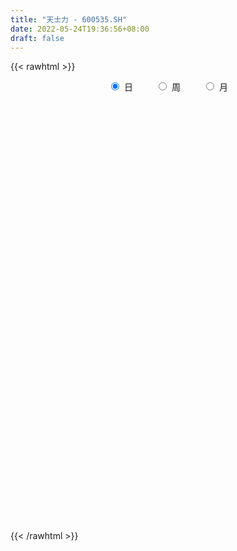 ```yaml
---
title: "天士力 - 600535.SH"
date: 2022-05-24T19:36:56+08:00
draft: false
---
```

{{< rawhtml >}}
    <div style="text-align: center">
        <label style="padding: 1rem;"><input style="margin-right: .5rem" type="radio" name="period" value="D" checked onclick="period_change(this)">日</label>
        <label style="padding: 1rem;"><input style="margin-right: .5rem" type="radio" name="period" value="W" onclick="period_change(this)">周</label>
        <label style="padding: 1rem;"><input style="margin-right: .5rem" type="radio" name="period" value="M" onclick="period_change(this)">月</label>
    </div>
    <div id="chart" style="height: 700px;"></div> 
    <script type="text/javascript">
        const D_v = [331386.53,273002.43,171364.26,256887.15,178434.89,193789.02,132438.95,114611.66,142277.23,231284.59,144701.2,132532.31,103203.13,102996.31,115391.19,79404.35,79403.63,184203.57,81394.76,66546.21,117256.47,110900.6,74340.38,65708.74,56714.22,66005.77,75833.91,73013.55,95044.87,78990.11,53939.93,145566.44,92972.98,577621.6800000001,603013.04,357234.81,304297.13,220776.76,151338.34,145177.37,152136.36,131435.8,140097.41,135637.56,170221.16,109091.6,128907.78,100232.93,106086.28,128191.57,102149.28,135930.7,141607.62,94312.7,94944.83,157881.58,140517.6,111144.0,95290.99,70827.52,93070.84,74457.46,61774.49,60885.74,74719.88,99891.55,79308.08,76195.4,62468.14,49330.16,98773.62,74755.88,85298.45,82960.66,241663.46,115196.54,136477.85,117573.88,134000.05,83640.64,91423.36,159423.49,104704.33,93633.67,106916.53,114993.99,97736.2,112962.2,73887.56,84713.98,70825.54,83185.16,72866.45,76857.98,104174.88,62658.97,87680.61,52532.89,120686.55,64485.82,121628.62,87583.23,64467.32,173742.91,150508.1,88650.63,131883.52,82950.32,103469.14,86077.42,176958.77,159263.1,120837.16,79967.95,98815.7,114566.73,57448.22,56201.34,87687.25,55420.67,47607.55,72639.6,55405.53,67739.46,66435.81,70716.69,53886.84,54558.02,45822.41,62964.5,63499.78,52362.2,118159.24,65810.15,75997.5,138194.97,119321.07,150020.22,73482.76,72100.63,73291.12,86365.87,127243.74,97252.53,102319.02,81226.31,57952.33,64896.5,58592.95,243374.78,117070.86,199326.43,142829.28,369822.55,454783.34,278165.21,228359.03,165217.51,456819.65,781399.17,520245.88,387300.29,523943.31,443787.01,364620.91,293690.59,349603.48,287968.86,211189.79,282677.09,147553.13,143868.41,195594.59,139192.03,156015.81,113000.4,126791.23,123700.82,208245.31,147577.52,205971.62,258263.06,172737.92,125042.8,137706.26,103227.31,103062.94,96686.34,118364.05,120053.02,107983.56,237411.03,141152.79,158640.02,133532.8,204888.88,132493.84,181084.72,147096.72,194393.7,253526.51,179568.6,180492.56,173432.47,190814.88,199158.4,203362.11,139361.07,346956.25,198242.1,213265.91,242160.39,215588.38,233314.2,340635.23,349404.61,570722.83,306704.39,349994.94,292064.42,300077.65,222345.12,189951.18,172810.65,136390.51,149015.72,155504.04,119712.19,125817.18,173854.72,134880.75,210937.95,179836.0,547427.12,284163.23,252263.14,181337.91,132189.92,126533.85,118600.96,141600.76,96129.33,164098.86,124182.07,138761.8,78480.78,71837.9,121968.47,81531.0,130876.24]
const D_histogram = [0.0,-0.0018634758,-0.0110279941,0.0118640692,0.014380015,0.0095695128,-0.0039678297,-0.0104181167,-0.0021025576,0.0131733489,0.0251270362,0.0181175961,0.0219804967,0.0155766544,-0.0013143507,-0.0120582612,-0.0158697062,-0.0425033486,-0.0551705571,-0.0607766016,-0.0696292885,-0.0811385805,-0.0854198706,-0.0822691605,-0.0775457942,-0.0613202313,-0.0410913945,-0.0267932052,-0.0088022368,0.0017670204,0.0103491995,0.037634089,0.0444929017,0.1236037561,0.1714579908,0.1910782064,0.1602672006,0.1265383602,0.0879931561,0.0463346678,0.0220338031,0.0053687962,0.0077528771,-0.0016786263,-0.0282284944,-0.0410773364,-0.0324461034,-0.0368953301,-0.041567688,-0.0549746993,-0.0653701864,-0.0719078146,-0.0933897518,-0.0986488073,-0.098344559,-0.116681324,-0.1180331357,-0.1083992222,-0.1055393402,-0.0947093081,-0.0907227863,-0.0737970794,-0.0507567702,-0.0313578394,-0.0126340006,-0.0080495682,0.007234057,0.0028789826,0.0036672595,0.0057150783,-0.0068842618,-0.0120335724,-0.0058342202,0.0129101608,0.0512690193,0.0659708033,0.0847072145,0.0984154269,0.1112200291,0.1104081785,0.1097871879,0.1250225669,0.1280529665,0.123620981,0.1214822349,0.1199779042,0.1046367324,0.0760832047,0.0526971986,0.0285505073,0.0185294798,0.0235888208,0.0250177291,0.0234010497,0.0071433355,0.0004138253,-0.0223279447,-0.0385465986,-0.0229352067,-0.010475642,0.0051227332,0.0129246128,0.0051905285,0.0232121215,0.012345059,0.0030579787,0.0131100208,0.006646853,0.0067485246,0.0007333731,-0.0419872171,-0.0485811631,-0.0486678292,-0.0509421576,-0.0447796894,-0.060353604,-0.0668994881,-0.0660148009,-0.0807903436,-0.0878301265,-0.0868993589,-0.0795471824,-0.0645452406,-0.0536841853,-0.0382074351,-0.0212000678,-0.0079056342,-0.0027227062,0.0054068914,0.0047340879,0.0004831193,-0.0019597723,0.0153702534,0.0192611712,0.0208626144,0.041957388,0.0593906884,0.0753943325,0.0780039399,0.0687129546,0.0625041727,0.0660683908,0.070953474,0.0705050587,0.0633856381,0.0491228204,0.0348474394,0.0218712752,0.0077871113,0.0269142266,0.0345228551,0.0554942067,0.0619172133,0.0906526044,0.1393181133,0.1357036394,0.1087739154,0.0920069628,0.1326950416,0.169945201,0.1382446442,0.1329587226,0.1167614441,0.1274932888,0.1191509071,0.0843408596,0.0122377799,-0.0233284355,-0.0583271545,-0.1101478467,-0.1503993513,-0.1783939656,-0.2204446144,-0.243709622,-0.2840575785,-0.295974197,-0.3034493923,-0.2872738292,-0.2462567973,-0.186791289,-0.1012234091,-0.0341824479,-0.0179281815,-0.0017702364,0.0256097009,0.0387462186,0.0300529323,0.0406113759,0.0555704353,0.046849815,0.0427828985,0.0340903973,0.0337256485,0.0506481828,0.0506000878,0.0704348031,0.0823860759,0.0847528198,0.0654786899,-0.001598093,-0.0772477886,-0.0909495873,-0.0725562005,-0.0693065532,-0.1202334613,-0.129421339,-0.100822377,-0.0676777122,0.0088525225,0.0274955406,0.049659312,0.0778601913,0.0826621516,0.0966087045,0.1172501487,0.1043624572,0.1136549188,0.0895164073,0.0716506064,0.031048072,-0.0236622492,-0.0791877082,-0.0925659072,-0.1232871011,-0.1323546175,-0.1455801538,-0.1342215031,-0.1166779546,-0.1169713901,-0.1351826607,-0.1416637042,-0.1886312657,-0.2836100119,-0.3743379425,-0.4229688823,-0.3880940605,-0.3337319279,-0.2903044657,-0.2234366879,-0.1601892757,-0.101523292,-0.0447437748,0.0060643158,0.0376888334,0.0427822163,0.0500271842,0.0581269086,0.0808833567,0.1050673087,0.0903481618]
const D_fast = [0.0,-0.0023293447,-0.0142508616,0.011607219,0.0177181686,0.0153000446,0.0007707446,-0.0082840716,-0.0004941518,0.0180750919,0.0363105383,0.0338304972,0.043188522,0.0406788432,0.0234592505,0.0097007747,0.0019219031,-0.0353375764,-0.0617974242,-0.0825976191,-0.1088576281,-0.1406515652,-0.166287823,-0.183704403,-0.1983674853,-0.1974719801,-0.187515992,-0.179916104,-0.1641256948,-0.1531146825,-0.1419452035,-0.1052517918,-0.0872697536,0.0227420398,0.1134607722,0.1808505394,0.1901063338,0.1880120834,0.1714651684,0.141390347,0.1225979331,0.1072751253,0.1115974254,0.1017462654,0.0681392737,0.0450210977,0.0455408048,0.0318677456,0.0168034657,-0.0103472205,-0.0370852541,-0.061599836,-0.1064292111,-0.1363504684,-0.1606323599,-0.2081394559,-0.2389995515,-0.2564654436,-0.2799903967,-0.2928376916,-0.3115318663,-0.3130554292,-0.3027043127,-0.2911448417,-0.275579503,-0.2730074627,-0.2559153233,-0.259550652,-0.2578455602,-0.2543689719,-0.2686893774,-0.2768470811,-0.272106284,-0.2501343628,-0.1989582494,-0.1677637646,-0.1278505498,-0.0895384807,-0.0489288712,-0.0221386772,0.0046871292,0.0511781499,0.0862217912,0.1126950509,0.1409268636,0.1694170089,0.1802350202,0.1707022937,0.1604905872,0.1434815228,0.1380928652,0.1490494114,0.156732752,0.1609663351,0.1464944547,0.1398684008,0.1115446447,0.0856893412,0.0955669314,0.1054075855,0.122286644,0.1333196768,0.1268832247,0.150707848,0.1429270503,0.1344044647,0.1477340119,0.1429325573,0.1447213601,0.1388895519,0.0856721574,0.0669329206,0.0546792972,0.0396694294,0.0346369753,0.0039746597,-0.0192960965,-0.0349151095,-0.0698882381,-0.0988855526,-0.1196796247,-0.1322142439,-0.1333486122,-0.1359086032,-0.1299837118,-0.1182763614,-0.1069583364,-0.102456085,-0.0929747645,-0.0924640461,-0.0965942348,-0.0995270694,-0.0783544804,-0.0696482698,-0.062831173,-0.0312470524,0.0010339201,0.0358861474,0.0579967397,0.0658839931,0.0753012543,0.0953825701,0.1180060218,0.1351838712,0.1439108601,0.1419287476,0.1363652264,0.128856881,0.1167194949,0.1425751669,0.1588145091,0.1936594124,0.2155617223,0.2669602646,0.3504553018,0.3807667377,0.3810304926,0.3872652806,0.4611271199,0.5408635795,0.5437241837,0.5716779428,0.5846710253,0.6272761922,0.6487215373,0.6349967047,0.56595307,0.5245547457,0.4749742381,0.3956165842,0.3177652418,0.245172136,0.1480103337,0.0638179206,-0.0475444306,-0.1334545983,-0.2167921416,-0.2724350358,-0.2929822032,-0.2802145172,-0.2199524896,-0.1614571404,-0.1496849193,-0.1339695334,-0.1001871708,-0.0773640984,-0.0785441517,-0.0578328641,-0.0289811959,-0.0259893625,-0.0193605543,-0.0195304562,-0.0114637929,0.0181207871,0.030722714,0.0681661301,0.1007139219,0.1242688707,0.1213644133,0.0538881072,-0.0410735355,-0.077512731,-0.0772583944,-0.0913353854,-0.1723206588,-0.2138638713,-0.2104705036,-0.1942452667,-0.1155019015,-0.0899849982,-0.0554063988,-0.0077404717,0.0177270265,0.0558257555,0.1057797369,0.1189826598,0.1566888511,0.1549294414,0.1549762921,0.1221357757,0.0615098922,-0.0138124939,-0.0503321697,-0.1118751388,-0.1540313096,-0.2036518844,-0.2258486095,-0.2374745496,-0.2670108326,-0.3190177684,-0.3609147379,-0.4550401159,-0.6209213651,-0.8052337812,-0.9596069417,-1.021755635,-1.0508264843,-1.0799751386,-1.0689665328,-1.0457664395,-1.0124812788,-0.9668877053,-0.9145635357,-0.8735168098,-0.8577278729,-0.8379761089,-0.8153446573,-0.77236737,-0.7219165909,-0.7140486974]
const D_slow = [0.0,-0.0004658689,-0.0032228675,-0.0002568502,0.0033381536,0.0057305318,0.0047385743,0.0021340452,0.0016084058,0.004901743,0.0111835021,0.0157129011,0.0212080253,0.0251021889,0.0247736012,0.0217590359,0.0177916093,0.0071657722,-0.0066268671,-0.0218210175,-0.0392283396,-0.0595129847,-0.0808679524,-0.1014352425,-0.1208216911,-0.1361517489,-0.1464245975,-0.1531228988,-0.155323458,-0.1548817029,-0.152294403,-0.1428858808,-0.1317626553,-0.1008617163,-0.0579972186,-0.010227667,0.0298391332,0.0614737232,0.0834720122,0.0950556792,0.10056413,0.101906329,0.1038445483,0.1034248917,0.0963677681,0.086098434,0.0779869082,0.0687630757,0.0583711537,0.0446274788,0.0282849322,0.0103079786,-0.0130394593,-0.0377016612,-0.0622878009,-0.0914581319,-0.1209664158,-0.1480662214,-0.1744510564,-0.1981283835,-0.22080908,-0.2392583499,-0.2519475424,-0.2597870023,-0.2629455024,-0.2649578945,-0.2631493803,-0.2624296346,-0.2615128197,-0.2600840501,-0.2618051156,-0.2648135087,-0.2662720638,-0.2630445236,-0.2502272687,-0.2337345679,-0.2125577643,-0.1879539076,-0.1601489003,-0.1325468557,-0.1051000587,-0.073844417,-0.0418311753,-0.0109259301,0.0194446287,0.0494391047,0.0755982878,0.094619089,0.1077933886,0.1149310155,0.1195633854,0.1254605906,0.1317150229,0.1375652853,0.1393511192,0.1394545755,0.1338725894,0.1242359397,0.1185021381,0.1158832275,0.1171639108,0.120395064,0.1216926962,0.1274957265,0.1305819913,0.131346486,0.1346239912,0.1362857044,0.1379728355,0.1381561788,0.1276593745,0.1155140837,0.1033471264,0.090611587,0.0794166647,0.0643282637,0.0476033917,0.0310996914,0.0109021055,-0.0110554261,-0.0327802658,-0.0526670614,-0.0688033716,-0.0822244179,-0.0917762767,-0.0970762936,-0.0990527022,-0.0997333787,-0.0983816559,-0.0971981339,-0.0970773541,-0.0975672972,-0.0937247338,-0.088909441,-0.0836937874,-0.0732044404,-0.0583567683,-0.0395081852,-0.0200072002,-0.0028289615,0.0127970816,0.0293141793,0.0470525478,0.0646788125,0.080525222,0.0928059271,0.101517787,0.1069856058,0.1089323836,0.1156609403,0.124291654,0.1381652057,0.153644509,0.1763076601,0.2111371885,0.2450630983,0.2722565772,0.2952583179,0.3284320783,0.3709183785,0.4054795396,0.4387192202,0.4679095812,0.4997829034,0.5295706302,0.5506558451,0.5537152901,0.5478831812,0.5333013926,0.5057644309,0.4681645931,0.4235661017,0.3684549481,0.3075275426,0.236513148,0.1625195987,0.0866572506,0.0148387933,-0.046725406,-0.0934232282,-0.1187290805,-0.1272746925,-0.1317567378,-0.132199297,-0.1257968717,-0.1161103171,-0.108597084,-0.09844424,-0.0845516312,-0.0728391775,-0.0621434528,-0.0536208535,-0.0451894414,-0.0325273957,-0.0198773737,-0.002268673,0.018327846,0.039516051,0.0558857234,0.0554862002,0.036174253,0.0134368562,-0.0047021939,-0.0220288322,-0.0520871975,-0.0844425323,-0.1096481265,-0.1265675546,-0.124354424,-0.1174805388,-0.1050657108,-0.085600663,-0.0649351251,-0.040782949,-0.0114704118,0.0146202025,0.0430339322,0.0654130341,0.0833256857,0.0910877037,0.0851721414,0.0653752143,0.0422337375,0.0114119623,-0.0216766921,-0.0580717306,-0.0916271064,-0.120796595,-0.1500394425,-0.1838351077,-0.2192510337,-0.2664088502,-0.3373113531,-0.4308958388,-0.5366380593,-0.6336615745,-0.7170945564,-0.7896706729,-0.8455298448,-0.8855771638,-0.9109579868,-0.9221439305,-0.9206278515,-0.9112056432,-0.9005100891,-0.8880032931,-0.8734715659,-0.8532507267,-0.8269838996,-0.8043968591]
const D_data = [['2021-05-13', 13.5779, 13.9488, 13.4608, 14.1343],['2021-05-14', 13.9586, 13.9196, 13.822, 14.1636],['2021-05-17', 13.8903, 13.7927, 13.7048, 14.0757],['2021-05-18', 13.8024, 14.2319, 13.7439, 14.2417],['2021-05-19', 14.1343, 14.0562, 13.9879, 14.2319],['2021-05-20', 14.066, 13.9684, 13.9488, 14.31],['2021-05-21', 13.9586, 13.8122, 13.7731, 14.0367],['2021-05-24', 13.8415, 13.8415, 13.6267, 13.9488],['2021-05-25', 13.7829, 14.0269, 13.7634, 14.0465],['2021-05-26', 14.0074, 14.1831, 13.9, 14.4955],['2021-05-27', 14.1538, 14.2319, 14.0953, 14.3491],['2021-05-28', 14.2319, 14.0269, 13.9196, 14.271],['2021-05-31', 13.9879, 14.1734, 13.9586, 14.2026],['2021-06-01', 14.2319, 14.0562, 13.9879, 14.2514],['2021-06-02', 14.0367, 13.8708, 13.8512, 14.1148],['2021-06-03', 13.9977, 13.8708, 13.8512, 14.0074],['2021-06-04', 13.861, 13.9098, 13.822, 13.9781],['2021-06-07', 13.861, 13.5194, 13.5096, 13.861],['2021-06-08', 13.5096, 13.5486, 13.4705, 13.6463],['2021-06-09', 13.5486, 13.5389, 13.5096, 13.617],['2021-06-10', 13.5486, 13.4022, 13.3729, 13.5974],['2021-06-11', 13.3925, 13.246, 13.2265, 13.4022],['2021-06-15', 13.3046, 13.2168, 13.1289, 13.3241],['2021-06-16', 13.207, 13.2265, 13.0996, 13.3046],['2021-06-17', 13.2265, 13.1875, 13.1387, 13.3046],['2021-06-18', 13.2265, 13.3144, 13.1777, 13.3534],['2021-06-21', 13.3339, 13.4022, 13.3144, 13.4608],['2021-06-22', 13.4022, 13.3729, 13.2656, 13.4217],['2021-06-23', 13.3632, 13.4705, 13.246, 13.4705],['2021-06-24', 13.48, 13.43, 13.35, 13.48],['2021-06-25', 13.45, 13.44, 13.38, 13.48],['2021-06-28', 13.44, 13.77, 13.43, 13.78],['2021-06-29', 13.81, 13.62, 13.59, 13.84],['2021-06-30', 13.67, 14.81, 13.58, 14.98],['2021-07-01', 14.57, 14.87, 14.45, 15.45],['2021-07-02', 14.99, 14.84, 14.67, 15.13],['2021-07-05', 14.81, 14.32, 14.18, 14.81],['2021-07-06', 14.25, 14.23, 13.96, 14.39],['2021-07-07', 14.14, 14.07, 14.01, 14.19],['2021-07-08', 14.13, 13.88, 13.85, 14.13],['2021-07-09', 13.89, 13.96, 13.83, 14.05],['2021-07-12', 14.04, 13.97, 13.91, 14.1],['2021-07-13', 14.05, 14.19, 13.94, 14.31],['2021-07-14', 14.19, 14.04, 13.95, 14.2],['2021-07-15', 14.0, 13.73, 13.62, 14.0],['2021-07-16', 13.66, 13.78, 13.65, 13.92],['2021-07-19', 13.69, 14.02, 13.69, 14.06],['2021-07-20', 13.97, 13.85, 13.81, 14.09],['2021-07-21', 13.93, 13.8, 13.73, 14.0],['2021-07-22', 13.76, 13.61, 13.52, 13.79],['2021-07-23', 13.64, 13.54, 13.46, 13.7],['2021-07-26', 13.65, 13.49, 13.41, 13.66],['2021-07-27', 13.45, 13.16, 13.13, 13.53],['2021-07-28', 13.16, 13.21, 13.08, 13.24],['2021-07-29', 13.21, 13.18, 13.08, 13.3],['2021-07-30', 13.13, 12.8, 12.69, 13.14],['2021-08-02', 12.77, 12.85, 12.39, 12.95],['2021-08-03', 12.78, 12.9, 12.74, 12.99],['2021-08-04', 12.9, 12.74, 12.72, 12.91],['2021-08-05', 12.74, 12.77, 12.7, 12.92],['2021-08-06', 12.78, 12.62, 12.46, 12.78],['2021-08-09', 12.59, 12.74, 12.51, 12.79],['2021-08-10', 12.72, 12.84, 12.63, 12.85],['2021-08-11', 12.8, 12.84, 12.75, 12.9],['2021-08-12', 12.83, 12.88, 12.77, 12.93],['2021-08-13', 12.87, 12.72, 12.6, 12.88],['2021-08-16', 12.66, 12.87, 12.65, 12.9],['2021-08-17', 12.81, 12.62, 12.62, 12.85],['2021-08-18', 12.61, 12.64, 12.54, 12.68],['2021-08-19', 12.65, 12.63, 12.58, 12.74],['2021-08-20', 12.6, 12.38, 12.36, 12.6],['2021-08-23', 12.32, 12.38, 12.31, 12.47],['2021-08-24', 12.37, 12.48, 12.34, 12.57],['2021-08-25', 12.45, 12.67, 12.41, 12.7],['2021-08-26', 12.8, 13.06, 12.8, 13.23],['2021-08-27', 13.09, 12.92, 12.88, 13.14],['2021-08-30', 12.97, 13.09, 12.79, 13.12],['2021-08-31', 13.02, 13.16, 12.94, 13.2],['2021-09-01', 13.1, 13.28, 13.03, 13.39],['2021-09-02', 13.32, 13.21, 13.12, 13.33],['2021-09-03', 13.21, 13.28, 13.19, 13.35],['2021-09-06', 13.35, 13.6, 13.31, 13.76],['2021-09-07', 13.54, 13.59, 13.48, 13.73],['2021-09-08', 13.6, 13.59, 13.54, 13.67],['2021-09-09', 13.66, 13.7, 13.65, 13.87],['2021-09-10', 13.69, 13.8, 13.63, 13.89],['2021-09-13', 13.78, 13.68, 13.68, 13.9],['2021-09-14', 13.68, 13.48, 13.42, 13.79],['2021-09-15', 13.45, 13.47, 13.38, 13.66],['2021-09-16', 13.51, 13.38, 13.38, 13.58],['2021-09-17', 13.37, 13.5, 13.29, 13.51],['2021-09-22', 13.41, 13.71, 13.33, 13.74],['2021-09-23', 13.72, 13.72, 13.65, 13.8],['2021-09-24', 13.7, 13.72, 13.65, 13.84],['2021-09-27', 13.71, 13.52, 13.4, 13.73],['2021-09-28', 13.48, 13.6, 13.45, 13.69],['2021-09-29', 13.54, 13.33, 13.22, 13.59],['2021-09-30', 13.29, 13.3, 13.28, 13.45],['2021-10-08', 13.4, 13.69, 13.35, 13.9],['2021-10-11', 13.74, 13.73, 13.62, 13.85],['2021-10-12', 13.73, 13.86, 13.6, 13.9],['2021-10-13', 13.92, 13.85, 13.66, 13.97],['2021-10-14', 13.85, 13.68, 13.68, 13.9],['2021-10-15', 13.72, 14.06, 13.68, 14.23],['2021-10-18', 14.07, 13.75, 13.7, 14.19],['2021-10-19', 13.71, 13.74, 13.64, 13.9],['2021-10-20', 13.75, 14.01, 13.7, 14.09],['2021-10-21', 13.94, 13.84, 13.74, 14.09],['2021-10-22', 13.86, 13.93, 13.86, 14.15],['2021-10-25', 13.93, 13.86, 13.74, 13.98],['2021-10-26', 13.78, 13.27, 13.25, 13.8],['2021-10-27', 13.57, 13.57, 13.42, 13.73],['2021-10-28', 13.53, 13.61, 13.42, 13.82],['2021-10-29', 13.61, 13.55, 13.46, 13.66],['2021-11-01', 13.46, 13.64, 13.32, 13.74],['2021-11-02', 13.59, 13.31, 13.24, 13.61],['2021-11-03', 13.32, 13.32, 13.22, 13.4],['2021-11-04', 13.32, 13.35, 13.26, 13.39],['2021-11-05', 13.33, 13.06, 13.05, 13.38],['2021-11-08', 13.06, 13.03, 12.98, 13.12],['2021-11-09', 13.04, 13.04, 12.99, 13.16],['2021-11-10', 13.01, 13.07, 12.86, 13.15],['2021-11-11', 13.07, 13.16, 13.0, 13.17],['2021-11-12', 13.16, 13.12, 13.06, 13.21],['2021-11-15', 13.12, 13.2, 13.12, 13.25],['2021-11-16', 13.18, 13.27, 13.14, 13.39],['2021-11-17', 13.3, 13.28, 13.2, 13.38],['2021-11-18', 13.24, 13.21, 13.19, 13.32],['2021-11-19', 13.2, 13.27, 13.17, 13.3],['2021-11-22', 13.26, 13.17, 13.17, 13.35],['2021-11-23', 13.16, 13.1, 13.06, 13.22],['2021-11-24', 13.1, 13.09, 13.02, 13.13],['2021-11-25', 13.09, 13.37, 13.05, 13.44],['2021-11-26', 13.38, 13.26, 13.25, 13.41],['2021-11-29', 13.31, 13.25, 13.18, 13.42],['2021-11-30', 13.26, 13.57, 13.26, 13.6],['2021-12-01', 13.58, 13.66, 13.48, 13.71],['2021-12-02', 13.63, 13.78, 13.58, 13.93],['2021-12-03', 13.71, 13.72, 13.65, 13.82],['2021-12-06', 13.72, 13.61, 13.56, 13.77],['2021-12-07', 13.6, 13.66, 13.58, 13.76],['2021-12-08', 13.7, 13.83, 13.66, 13.9],['2021-12-09', 13.81, 13.93, 13.79, 14.0],['2021-12-10', 13.87, 13.94, 13.83, 14.05],['2021-12-13', 14.1, 13.9, 13.86, 14.13],['2021-12-14', 13.9, 13.81, 13.76, 13.95],['2021-12-15', 13.85, 13.78, 13.75, 13.89],['2021-12-16', 13.78, 13.76, 13.62, 13.78],['2021-12-17', 13.74, 13.7, 13.63, 13.8],['2021-12-20', 13.63, 14.16, 13.63, 14.2],['2021-12-21', 14.16, 14.13, 14.05, 14.25],['2021-12-22', 14.18, 14.43, 13.95, 14.45],['2021-12-23', 14.41, 14.39, 14.26, 14.52],['2021-12-24', 14.4, 14.85, 14.3, 15.09],['2021-12-27', 15.1, 15.43, 14.92, 15.75],['2021-12-28', 15.29, 15.04, 14.95, 15.45],['2021-12-29', 14.91, 14.8, 14.78, 15.19],['2021-12-30', 14.71, 14.93, 14.65, 15.06],['2021-12-31', 14.96, 15.85, 14.96, 16.14],['2022-01-04', 16.3, 16.19, 16.09, 17.24],['2022-01-05', 16.1, 15.52, 15.22, 16.1],['2022-01-06', 15.36, 15.92, 15.24, 16.07],['2022-01-07', 15.78, 15.89, 15.72, 16.53],['2022-01-10', 15.87, 16.38, 15.77, 16.62],['2022-01-11', 16.43, 16.32, 16.21, 16.75],['2022-01-12', 16.15, 16.03, 15.92, 16.3],['2022-01-13', 15.79, 15.39, 15.31, 15.92],['2022-01-14', 15.31, 15.63, 15.3, 15.8],['2022-01-17', 15.6, 15.49, 15.44, 15.89],['2022-01-18', 15.41, 15.05, 14.97, 15.53],['2022-01-19', 14.99, 14.91, 14.82, 15.18],['2022-01-20', 14.94, 14.81, 14.74, 15.09],['2022-01-21', 14.81, 14.34, 14.34, 14.89],['2022-01-24', 14.35, 14.26, 14.21, 14.43],['2022-01-25', 14.28, 13.7, 13.67, 14.37],['2022-01-26', 13.86, 13.71, 13.64, 13.93],['2022-01-27', 13.79, 13.49, 13.43, 13.83],['2022-01-28', 13.61, 13.58, 13.35, 13.71],['2022-02-07', 13.79, 13.83, 13.63, 14.06],['2022-02-08', 13.74, 14.15, 13.71, 14.17],['2022-02-09', 14.13, 14.74, 14.09, 14.75],['2022-02-10', 14.7, 14.85, 14.54, 15.33],['2022-02-11', 14.74, 14.4, 14.36, 14.86],['2022-02-14', 14.36, 14.46, 14.32, 14.71],['2022-02-15', 14.46, 14.71, 14.36, 14.89],['2022-02-16', 14.71, 14.65, 14.61, 14.85],['2022-02-17', 14.71, 14.4, 14.38, 14.71],['2022-02-18', 14.31, 14.66, 14.26, 14.78],['2022-02-21', 14.66, 14.81, 14.55, 14.86],['2022-02-22', 14.68, 14.56, 14.43, 14.74],['2022-02-23', 14.55, 14.61, 14.55, 14.82],['2022-02-24', 14.58, 14.54, 14.36, 14.98],['2022-02-25', 14.64, 14.64, 14.56, 14.89],['2022-02-28', 14.66, 14.93, 14.61, 14.94],['2022-03-01', 14.94, 14.8, 14.72, 14.95],['2022-03-02', 14.77, 15.15, 14.74, 15.2],['2022-03-03', 15.11, 15.2, 15.01, 15.28],['2022-03-04', 15.13, 15.19, 15.08, 15.45],['2022-03-07', 15.08, 14.94, 14.88, 15.26],['2022-03-08', 14.89, 14.14, 14.1, 15.02],['2022-03-09', 14.13, 13.62, 13.11, 14.26],['2022-03-10', 13.9, 14.09, 13.88, 14.33],['2022-03-11', 13.9, 14.44, 13.85, 14.46],['2022-03-14', 14.48, 14.25, 14.24, 14.67],['2022-03-15', 14.19, 13.36, 13.32, 14.19],['2022-03-16', 13.56, 13.61, 12.92, 13.67],['2022-03-17', 13.7, 14.03, 13.61, 14.34],['2022-03-18', 14.04, 14.17, 13.88, 14.18],['2022-03-21', 14.94, 14.97, 14.61, 15.24],['2022-03-22', 14.81, 14.5, 14.45, 14.89],['2022-03-23', 14.5, 14.67, 14.37, 15.0],['2022-03-24', 14.4, 14.92, 14.33, 15.02],['2022-03-25', 14.9, 14.77, 14.77, 15.17],['2022-03-28', 14.6, 15.0, 14.53, 15.06],['2022-03-29', 15.07, 15.26, 14.75, 15.35],['2022-03-30', 15.28, 14.95, 14.61, 15.28],['2022-03-31', 14.68, 15.31, 14.62, 15.69],['2022-04-01', 15.1, 14.94, 14.78, 15.22],['2022-04-06', 15.2, 14.98, 14.85, 15.45],['2022-04-07', 14.89, 14.59, 14.56, 15.24],['2022-04-08', 14.55, 14.17, 13.91, 14.66],['2022-04-11', 14.21, 13.83, 13.71, 14.27],['2022-04-12', 13.78, 14.11, 13.59, 14.14],['2022-04-13', 14.01, 13.69, 13.65, 14.07],['2022-04-14', 13.69, 13.75, 13.69, 13.95],['2022-04-15', 13.6, 13.52, 13.48, 13.74],['2022-04-18', 13.51, 13.7, 13.2, 13.79],['2022-04-19', 13.65, 13.74, 13.54, 13.9],['2022-04-20', 13.74, 13.45, 13.39, 13.82],['2022-04-21', 13.5, 13.05, 13.02, 13.52],['2022-04-22', 12.95, 12.99, 12.73, 13.11],['2022-04-25', 12.84, 12.17, 12.15, 12.95],['2022-04-26', 10.95, 10.95, 10.95, 11.18],['2022-04-27', 10.38, 10.18, 9.86, 10.38],['2022-04-28', 10.06, 9.94, 9.66, 10.21],['2022-04-29', 9.97, 10.54, 9.97, 10.67],['2022-05-05', 10.4, 10.64, 10.37, 10.78],['2022-05-06', 10.44, 10.41, 10.31, 10.63],['2022-05-09', 10.56, 10.68, 10.37, 10.74],['2022-05-10', 10.55, 10.71, 10.48, 10.76],['2022-05-11', 10.7, 10.75, 10.62, 11.03],['2022-05-12', 10.67, 10.85, 10.63, 10.98],['2022-05-13', 10.52, 10.92, 10.52, 11.11],['2022-05-16', 10.88, 10.79, 10.68, 11.13],['2022-05-17', 10.7, 10.46, 10.39, 10.83],['2022-05-18', 10.51, 10.43, 10.38, 10.54],['2022-05-19', 10.28, 10.4, 10.23, 10.41],['2022-05-20', 10.38, 10.6, 10.37, 10.69],['2022-05-23', 10.6, 10.7, 10.59, 10.74],['2022-05-24', 10.72, 10.2, 10.19, 10.73]]
const W_v = [180843.52,167723.77,114374.64,146007.49,131020.56,174443.79,134348.6,191290.12,211063.5,234816.41,322249.71,159857.06,199980.85,140955.32,343866.49,331464.09,348642.78,375737.1,363559.48,196778.55,155163.96,159596.58,149177.38,130092.73,104943.57,214870.09,175543.41,209139.3,175069.21,150870.94,48359.78,28348.28,126270.23,300519.64,430332.4400000001,622274.35,749370.0,292751.73,348976.69,403681.66,452952.8,371160.56,578864.64,580597.1800000001,530900.04,648429.8500000001,462701.86,490950.06,502505.9500000001,391949.04,432005.11,694724.64,486188.4500000001,529101.27,383304.93,799851.7100000001,394411.93,426413.73,278996.68,343412.59,312286.65,260327.31,187059.96,291278.97,346521.07,314756.64,340814.76,321566.31,229586.48,218859.03,194142.97,428125.24,244702.56,176186.08,193808.51,261955.6,229070.31,251257.34,191050.62,185291.08,337426.29,441353.81,804985.8699999999,1241398.98,1035747.36,916893.6699999999,752422.51,1189926.3700000001,920659.8400000001,411783.08,510348.88,210286.81,624726.76,532949.6899999999,522934.67,463505.87,716114.73,662928.65,621238.5399999999,566501.0600000001,712489.0399999999,491082.77,508926.37,373847.85,351353.58,619660.98,915630.48,1046997.1799999999,1307198.01,914816.88,998315.6200000001,613235.1899999999,699919.54,62433.57,279910.67,402527.1,488278.35,776957.6899999999,654335.75,385156.1900000001,530059.6000000001,524456.87,418563.69,432397.14,1034363.27,577339.66,776804.54,893943.6,829522.1900000001,1206130.2999999998,2551543.0600000001,1046290.5,969196.9600000001,1246928.76,797490.04,800221.5699999999,642845.24,696762.59,366179.93,576746.28,629779.51,467773.21,407175.37,397196.8099999999,486444.47,445926.5600000001,547352.76,804049.76,667194.8799999999,1193775.76,381812.76,3017251.0,2142504.9300000002,1865528.8300000001,1286874.9700000002,870624.48,1259553.0,1183690.0,652172.97,641685.01,1378338.5499999998,1497376.6799999999,604737.64,445978.34,177275.0,64096.2,362487.54,280672.59,549773.75,481855.14,414635.34,350505.35,434430.89,345323.6799999999,437220.6499999999,306226.16,450201.12,285816.47,557479.8,639831.1899999999,404770.15,541272.01,423446.38,379908.24,243706.07,489514.25,459213.52,450464.11,420032.11,445863.22,396593.7600000001,398954.72,318383.18,491731.1599999999,770682.17,275406.51,944912.0800000001,932914.27,765406.99,480398.61,560301.61,262769.11,376822.37,1776408.9500000002,973725.96,686483.5299999999,565567.84,624677.4300000001,510850.9500000001,371729.12,366075.4,599874.99,563115.78,579672.01,440125.4799999999,232909.59,307047.35,120686.55,511907.9,557461.71,623104.4,414719.24,298812.81,291419.77,362795.87,557016.52,456253.89,364987.11,1072423.9000000001,1583344.7400000002,2212888.6499999999,1739670.8500000001,980883.01,658700.29,992795.4300000001,565725.65,724964.4500000001,810640.2599999999,955078.0900000001,906128.9299999999,1216213.03,1800781.2599999998,942137.01,870513.1799999999,709768.88,1474627.4399999999,313527.83,646963.76,535231.02,212407.24]
const W_histogram = [0.0,-0.0414368091,-0.0757165563,-0.0891627018,-0.0877938854,-0.0427600533,-0.0381618651,-0.0298909671,-0.0623839311,-0.0741898067,-0.1817525501,-0.2240440524,-0.1947833271,-0.1703940564,-0.0717205903,-0.0033869881,0.0719607485,0.1370227377,0.1593487062,0.096697691,0.0870226418,0.0275595451,-0.0084715775,-0.0625736283,-0.0734460141,-0.0141935707,-0.0108925452,0.0117359538,-0.0503013847,-0.1755682278,-0.2041089355,-0.1785180595,-0.1203543892,0.072581494,0.2559817685,0.4016437401,0.6580268457,0.695281686,0.702862188,0.6720899679,0.6359567735,0.6633040094,0.4805453259,0.3246934837,0.1639588612,-0.0099655665,-0.1572793254,-0.3368861221,-0.4703398541,-0.5584249972,-0.7078590968,-0.5789335832,-0.520178006,-0.4977254095,-0.5973313976,-0.7082546316,-0.8015093838,-0.7017631077,-0.6293834833,-0.4928068836,-0.4733090002,-0.3561249384,-0.2278890462,-0.2478220046,-0.2747050571,-0.2865632906,-0.1537826,-0.042796711,0.0661473565,0.0949935053,0.1018121156,0.0583501258,0.0070506674,-0.0548609096,-0.0590564874,-0.1475227103,-0.1528677515,-0.0941322715,-0.0560943196,-0.0018033734,0.0969107864,0.1636555953,0.2884071104,0.4590712232,0.5845296802,0.6456461896,0.6378337838,0.6868355089,0.6345595378,0.6014280028,0.4736204956,0.3566758029,0.1753143036,0.0015566296,-0.1577364932,-0.2687487501,-0.4554950953,-0.5186107014,-0.4937729791,-0.4657405657,-0.3886206648,-0.285103221,-0.2465514152,-0.2203430636,-0.2228328294,-0.2177061502,-0.1168358474,-0.0127392987,0.0520157943,0.1056513813,0.17058011,0.183381826,0.0972516905,0.0478055032,0.0421061936,0.0171361587,-0.0174299442,-0.0433634963,-0.0161474493,-0.0160777997,0.0242480701,0.046844293,0.0478915466,0.0559834841,0.0995990455,0.1045097401,0.1425160605,0.1770211518,0.2186959838,0.2061560273,0.246901988,0.2111724345,0.2019724328,0.1473088514,0.1287995014,0.0410601326,-0.04476678,-0.0742438094,-0.1001788826,-0.0717688308,-0.0465449966,-0.0227092264,-0.0326139259,0.022193837,0.0354662261,0.0213158027,0.0558347139,0.0695971517,0.0846583624,0.1227743796,0.1400435113,0.2956480799,0.4294509209,0.4462905907,0.3779453601,0.3779172743,0.3619154986,0.3433951146,0.3122651727,0.284739322,0.3319081273,0.2681815248,0.1974743938,0.0695783039,-0.0134797961,-0.0509669255,-0.0659145955,-0.1174998443,-0.1024890215,-0.0774397718,-0.0983085291,-0.0912077411,-0.1327662931,-0.1581167664,-0.256336985,-0.3047953299,-0.3555815324,-0.3744554764,-0.3434494723,-0.370479942,-0.3518913793,-0.3734031281,-0.3881716571,-0.3247876316,-0.2436620505,-0.1931108251,-0.1521010586,-0.1294557931,-0.1142416914,-0.101095402,-0.0809927996,-0.0567739145,-0.0261310583,0.0138454444,0.0693830816,0.0780296949,0.1239313889,0.145018671,0.1696724731,0.1737078889,0.1293235242,0.10334982,0.0936919607,0.1758825258,0.1654281932,0.1417491874,0.1068703703,0.0346477226,-0.0215363616,-0.0468044907,-0.0793435962,-0.058393871,-0.0163706901,0.0469061382,0.0677498723,0.0939354714,0.0810391529,0.0958306949,0.1257062837,0.1312747911,0.1050625626,0.053045471,0.0225600269,0.0128604704,0.0064574346,0.032435836,0.061958297,0.0626571489,0.1338170304,0.235532556,0.2892658879,0.2903035255,0.1918642741,0.0696212484,0.0395398874,0.0329725759,0.0235435873,0.049137646,0.0122668317,-0.0312184058,-0.0209773469,-0.0049923235,-0.0462222812,-0.1133886684,-0.1853739789,-0.3787135179,-0.4890602135,-0.4996460745,-0.4989787152,-0.4952611793]
const W_fast = [0.0,-0.0517960114,-0.1050048977,-0.1407417186,-0.1613213735,-0.1269775547,-0.1319198328,-0.1311216766,-0.1792106234,-0.2095639506,-0.3625648315,-0.460867347,-0.4803024534,-0.4985116969,-0.4177683783,-0.3502815232,-0.2569435994,-0.1576259258,-0.0954627807,-0.1339393732,-0.1218587619,-0.1744319723,-0.2125809893,-0.2823264472,-0.3115603365,-0.2558562858,-0.2552783967,-0.2297159092,-0.3043285938,-0.4734874938,-0.5530554355,-0.5720940743,-0.5440190013,-0.3329377447,-0.085542028,0.1605308786,0.5814206957,0.7924959575,0.9757920064,1.1130422783,1.2358982774,1.4290715156,1.3664491636,1.2917706922,1.1720257851,0.9956099658,0.8089763755,0.5451480483,0.2941093527,0.0664179604,-0.2599809135,-0.2757887957,-0.34707772,-0.4490564758,-0.6979953133,-0.9859822052,-1.2796143033,-1.3553088041,-1.4402750506,-1.4269001718,-1.5257295384,-1.4975767112,-1.4263130806,-1.5082015401,-1.6037608569,-1.687259913,-1.5929248725,-1.4926381613,-1.3671572546,-1.3145627294,-1.2822910903,-1.3111655486,-1.3607023402,-1.4363291445,-1.4552888443,-1.5806357447,-1.6241977238,-1.5889953116,-1.5649809396,-1.5111408368,-1.3881989804,-1.2805402726,-1.0836869799,-0.7982550614,-0.5266641843,-0.3041361275,-0.1524900873,0.068220515,0.1745844283,0.291809894,0.2824075108,0.2546317688,0.1170988454,-0.0562696712,-0.2549969173,-0.4331963617,-0.7338164808,-0.9265847623,-1.0251902847,-1.1135930127,-1.133628278,-1.1013866395,-1.1244726874,-1.1533501018,-1.2115480749,-1.2608479332,-1.1891865923,-1.0882748683,-1.0105158267,-0.9304673944,-0.8228936382,-0.7642464657,-0.8260636786,-0.86355849,-0.8587312512,-0.8794172465,-0.9183408354,-0.9551152616,-0.9319360769,-0.9358858772,-0.8894979899,-0.8551906938,-0.8421705535,-0.820082745,-0.7515674222,-0.7205292927,-0.6468939571,-0.5681335778,-0.4717847499,-0.4327856995,-0.3303142418,-0.3132506867,-0.2719575802,-0.2897939488,-0.2761034234,-0.353577759,-0.4505963666,-0.4986343484,-0.5496141422,-0.5391462981,-0.5255587131,-0.5074002495,-0.5254584305,-0.4651022084,-0.4429632628,-0.4517847354,-0.4033071458,-0.3721454201,-0.3359196188,-0.2671100067,-0.2148299972,0.0146865915,0.2558521627,0.3842644802,0.4104055896,0.5048568224,0.5793339213,0.646662316,0.6935986672,0.737257647,0.8674034842,0.8707222628,0.8493837303,0.7388822164,0.6524541674,0.6022253066,0.5707989877,0.4898387778,0.4792273453,0.4849166521,0.4394707625,0.4237696152,0.34901949,0.284139825,0.1218353602,-0.0028218173,-0.1425034028,-0.2549912159,-0.3098475799,-0.4294980351,-0.4988823172,-0.613744848,-0.7255562913,-0.7433691737,-0.7231591053,-0.7208855861,-0.7179010843,-0.7276197671,-0.7409660882,-0.7530936493,-0.7532392468,-0.7432138403,-0.7191037487,-0.6756658849,-0.6027824773,-0.5746284402,-0.497743899,-0.4404019491,-0.3733300288,-0.3258676408,-0.3379211244,-0.3380573736,-0.3242922427,-0.1981310462,-0.1672283304,-0.1554700394,-0.163631264,-0.227191981,-0.2887601556,-0.3257294074,-0.378104412,-0.3717531545,-0.3338226461,-0.2588192832,-0.2210380811,-0.1713686142,-0.1640051445,-0.1252559287,-0.0639537689,-0.0255665638,-0.0255131517,-0.0642688755,-0.0891143129,-0.0955987518,-0.1003874289,-0.0663000686,-0.0212880333,-0.0049248942,0.099689245,0.2602879096,0.3863377134,0.4599512325,0.4094780496,0.3046403359,0.2844439468,0.2861197792,0.2825766875,0.3204551577,0.2866510513,0.2353612124,0.2403579345,0.2550948771,0.2023093491,0.1067957948,-0.0115330104,-0.2995509289,-0.5321626778,-0.6676600574,-0.791737377,-0.9118351359]
const W_slow = [0.0,-0.0103592023,-0.0292883414,-0.0515790168,-0.0735274881,-0.0842175015,-0.0937579677,-0.1012307095,-0.1168266923,-0.1353741439,-0.1808122815,-0.2368232946,-0.2855191263,-0.3281176404,-0.346047788,-0.346894535,-0.3289043479,-0.2946486635,-0.2548114869,-0.2306370642,-0.2088814037,-0.2019915174,-0.2041094118,-0.2197528189,-0.2381143224,-0.2416627151,-0.2443858514,-0.241451863,-0.2540272091,-0.2979192661,-0.3489465,-0.3935760148,-0.4236646121,-0.4055192386,-0.3415237965,-0.2411128615,-0.0766061501,0.0972142715,0.2729298185,0.4409523104,0.5999415038,0.7657675062,0.8859038377,0.9670772086,1.0080669239,1.0055755323,0.9662557009,0.8820341704,0.7644492069,0.6248429576,0.4478781834,0.3031447876,0.1731002861,0.0486689337,-0.1006639157,-0.2777275736,-0.4781049196,-0.6535456965,-0.8108915673,-0.9340932882,-1.0524205382,-1.1414517728,-1.1984240344,-1.2603795355,-1.3290557998,-1.4006966224,-1.4391422725,-1.4498414502,-1.4333046111,-1.4095562348,-1.3841032059,-1.3695156744,-1.3677530076,-1.381468235,-1.3962323568,-1.4331130344,-1.4713299723,-1.4948630401,-1.50888662,-1.5093374634,-1.4851097668,-1.444195868,-1.3720940903,-1.2573262845,-1.1111938645,-0.9497823171,-0.7903238711,-0.6186149939,-0.4599751095,-0.3096181088,-0.1912129849,-0.1020440341,-0.0582154582,-0.0578263008,-0.0972604241,-0.1644476116,-0.2783213855,-0.4079740608,-0.5314173056,-0.647852447,-0.7450076132,-0.8162834185,-0.8779212723,-0.9330070382,-0.9887152455,-1.0431417831,-1.0723507449,-1.0755355696,-1.062531621,-1.0361187757,-0.9934737482,-0.9476282917,-0.9233153691,-0.9113639933,-0.9008374448,-0.8965534052,-0.9009108912,-0.9117517653,-0.9157886276,-0.9198080775,-0.91374606,-0.9020349868,-0.8900621001,-0.8760662291,-0.8511664677,-0.8250390327,-0.7894100176,-0.7451547296,-0.6904807337,-0.6389417268,-0.5772162298,-0.5244231212,-0.473930013,-0.4371028002,-0.4049029248,-0.3946378916,-0.4058295866,-0.424390539,-0.4494352596,-0.4673774673,-0.4790137165,-0.4846910231,-0.4928445046,-0.4872960453,-0.4784294888,-0.4731005381,-0.4591418597,-0.4417425717,-0.4205779811,-0.3898843863,-0.3548735084,-0.2809614885,-0.1735987582,-0.0620261105,0.0324602295,0.1269395481,0.2174184227,0.3032672014,0.3813334945,0.452518325,0.5354953569,0.6025407381,0.6519093365,0.6693039125,0.6659339635,0.6531922321,0.6367135832,0.6073386221,0.5817163668,0.5623564238,0.5377792916,0.5149773563,0.481785783,0.4422565914,0.3781723452,0.3019735127,0.2130781296,0.1194642605,0.0336018924,-0.0590180931,-0.1469909379,-0.2403417199,-0.3373846342,-0.4185815421,-0.4794970548,-0.527774761,-0.5658000257,-0.598163974,-0.6267243968,-0.6519982473,-0.6722464472,-0.6864399258,-0.6929726904,-0.6895113293,-0.6721655589,-0.6526581351,-0.6216752879,-0.5854206202,-0.5430025019,-0.4995755297,-0.4672446486,-0.4414071936,-0.4179842034,-0.374013572,-0.3326565237,-0.2972192268,-0.2705016343,-0.2618397036,-0.267223794,-0.2789249167,-0.2987608157,-0.3133592835,-0.317451956,-0.3057254214,-0.2887879534,-0.2653040855,-0.2450442973,-0.2210866236,-0.1896600527,-0.1568413549,-0.1305757143,-0.1173143465,-0.1116743398,-0.1084592222,-0.1068448635,-0.0987359045,-0.0832463303,-0.0675820431,-0.0341277855,0.0247553536,0.0970718255,0.1696477069,0.2176137754,0.2350190875,0.2449040594,0.2531472034,0.2590331002,0.2713175117,0.2743842196,0.2665796182,0.2613352815,0.2600872006,0.2485316303,0.2201844632,0.1738409685,0.079162589,-0.0431024644,-0.168013983,-0.2927586618,-0.4165739566]
const W_data = [['2017-07-14', 25.9735, 25.735, 25.3905, 26.2783],['2017-07-21', 25.6224, 25.0857, 24.5158, 25.7416],['2017-07-28', 25.0989, 24.92, 24.6947, 25.3308],['2017-08-04', 24.9266, 24.9796, 24.708, 25.1652],['2017-08-11', 24.9399, 25.0525, 24.761, 25.4103],['2017-08-18', 25.079, 25.6621, 24.8471, 25.7549],['2017-08-25', 25.6687, 25.2447, 25.0658, 25.735],['2017-09-01', 25.1784, 25.2844, 24.8803, 25.6356],['2017-09-08', 25.3441, 24.655, 24.5821, 25.3441],['2017-09-15', 24.6483, 24.7212, 24.5158, 24.8604],['2017-09-22', 24.5821, 23.0714, 22.9919, 24.6417],['2017-09-29', 22.9985, 23.29, 22.9985, 23.5153],['2017-10-13', 23.3762, 23.946, 23.3762, 24.3833],['2017-10-20', 23.946, 23.84, 23.7008, 24.3568],['2017-10-27', 23.7737, 24.9598, 23.7737, 25.3308],['2017-11-03', 24.9598, 24.9531, 24.4496, 25.5031],['2017-11-10', 24.9134, 25.4103, 24.7279, 25.7615],['2017-11-17', 25.2513, 25.7019, 24.7676, 25.7681],['2017-11-24', 25.5362, 25.4832, 24.9465, 26.6759],['2017-12-01', 25.2844, 24.3767, 24.0321, 25.576],['2017-12-08', 24.3171, 24.8869, 24.3171, 25.0724],['2017-12-15', 24.8471, 24.0918, 23.8002, 25.1453],['2017-12-22', 24.0189, 24.105, 23.4557, 24.549],['2017-12-29', 24.105, 23.575, 23.3099, 24.2839],['2018-01-05', 23.6015, 23.8532, 23.4888, 24.0123],['2018-01-12', 23.8334, 24.7941, 23.6942, 24.92],['2018-01-19', 24.7941, 24.2177, 24.1978, 24.9399],['2018-01-26', 24.1912, 24.496, 23.9195, 25.0327],['2018-02-02', 24.5158, 23.2768, 22.9786, 24.7411],['2018-02-09', 23.1641, 21.8456, 21.4745, 23.2172],['2018-02-14', 22.051, 22.4419, 21.7992, 22.8991],['2018-02-23', 22.5811, 22.9057, 22.4618, 22.9587],['2018-03-02', 23.0184, 23.3629, 22.9256, 24.0454],['2018-03-09', 23.4226, 25.6555, 23.1641, 26.0],['2018-03-16', 25.8344, 26.6361, 25.576, 27.2656],['2018-03-23', 26.6162, 27.2788, 26.3115, 29.0347],['2018-03-30', 27.2059, 30.1611, 27.2059, 30.3466],['2018-04-04', 30.3135, 28.7564, 28.6239, 30.3267],['2018-04-13', 28.7763, 29.0943, 28.5576, 30.181],['2018-04-20', 29.0214, 29.154, 27.7559, 29.8894],['2018-04-27', 29.2003, 29.5051, 27.3782, 30.1942],['2018-05-04', 29.5846, 30.8966, 28.3257, 31.0755],['2018-05-11', 30.8833, 28.4185, 28.3589, 31.7447],['2018-05-18', 28.1601, 28.2926, 27.5107, 29.6111],['2018-05-25', 28.5908, 27.7095, 27.418, 29.2335],['2018-06-01', 27.7625, 26.8415, 26.3645, 29.0943],['2018-06-08', 26.9144, 26.3768, 25.7085, 27.5293],['2018-06-15', 26.358, 25.0181, 24.8869, 26.7609],['2018-06-22', 24.7183, 24.5402, 22.7693, 25.0837],['2018-06-29', 24.8307, 24.1935, 23.0504, 24.8307],['2018-07-06', 24.2685, 22.3476, 21.5324, 24.4278],['2018-07-13', 22.3383, 25.318, 22.3102, 25.9551],['2018-07-20', 25.1118, 24.5402, 23.8656, 25.4679],['2018-07-27', 23.472, 23.9124, 23.0972, 24.9806],['2018-08-03', 23.9687, 21.7292, 21.7105, 23.9687],['2018-08-10', 21.6261, 20.4643, 18.4684, 21.6449],['2018-08-17', 20.2394, 19.471, 19.0681, 21.0358],['2018-08-24', 19.8646, 21.2232, 19.4054, 21.4856],['2018-08-31', 21.2232, 20.7079, 20.6985, 21.8323],['2018-09-07', 20.7454, 21.5043, 20.6048, 21.7854],['2018-09-14', 21.5887, 19.9302, 19.3211, 21.5887],['2018-09-21', 19.8552, 21.0358, 19.6772, 21.167],['2018-09-28', 20.8109, 21.4387, 20.736, 21.598],['2018-10-12', 21.0546, 19.5085, 19.0306, 21.2045],['2018-10-19', 19.5085, 18.8994, 17.0348, 19.8177],['2018-10-26', 18.7495, 18.5621, 17.8125, 19.9302],['2018-11-02', 18.7402, 20.3237, 17.8969, 20.4268],['2018-11-09', 20.2581, 20.4268, 20.1363, 20.8297],['2018-11-16', 20.4268, 20.8016, 20.3331, 21.1764],['2018-11-23', 20.7547, 20.0332, 19.9864, 20.9515],['2018-11-30', 19.7053, 19.7334, 19.2087, 20.2769],['2018-12-07', 20.1925, 18.8713, 18.6933, 20.9046],['2018-12-14', 18.5715, 18.3466, 18.3185, 18.9088],['2018-12-21', 18.3185, 17.6907, 17.4565, 18.6371],['2018-12-28', 17.7938, 17.9906, 17.4283, 18.4028],['2019-01-04', 17.9718, 16.3976, 15.9291, 17.9718],['2019-01-11', 16.4445, 16.8568, 16.4257, 17.1285],['2019-01-18', 16.8568, 17.4939, 16.4445, 17.5595],['2019-01-25', 17.3628, 17.2222, 17.0348, 17.9812],['2019-02-01', 17.3721, 17.4377, 16.7724, 17.4565],['2019-02-15', 17.4377, 18.2342, 17.3346, 18.6746],['2019-02-22', 18.3185, 18.178, 17.7282, 18.9088],['2019-03-01', 18.3185, 19.4054, 18.3185, 20.052],['2019-03-08', 19.8552, 20.8953, 19.724, 22.863],['2019-03-15', 21.1483, 21.3825, 21.092, 23.041],['2019-03-22', 21.495, 21.4294, 21.0827, 22.4507],['2019-03-29', 20.9796, 21.1014, 20.408, 21.7948],['2019-04-04', 21.1295, 22.357, 21.1295, 23.6407],['2019-04-12', 22.4694, 21.5324, 21.345, 23.0504],['2019-04-19', 21.8135, 21.9822, 21.1857, 22.3383],['2019-04-26', 22.104, 20.7547, 20.6423, 22.1883],['2019-04-30', 20.7547, 20.5392, 20.3612, 21.167],['2019-05-10', 19.9489, 19.1243, 18.4872, 19.9583],['2019-05-17', 18.8807, 18.3185, 18.178, 19.2368],['2019-05-24', 18.2717, 17.522, 17.2128, 18.3935],['2019-05-31', 17.5314, 17.2035, 17.1472, 17.8875],['2019-06-06', 17.1941, 15.1233, 14.8797, 17.2784],['2019-06-14', 15.1233, 15.5545, 14.9078, 16.0316],['2019-06-21', 15.7454, 16.0793, 15.3636, 16.1652],['2019-06-28', 16.1748, 15.7931, 15.6499, 16.232],['2019-07-05', 15.9457, 16.2511, 15.9457, 16.6519],['2019-07-12', 16.2129, 16.6901, 15.6308, 16.7569],['2019-07-19', 16.6042, 15.9267, 15.8217, 16.6042],['2019-07-26', 15.898, 15.6308, 15.2682, 15.9076],['2019-08-02', 15.6213, 15.0201, 14.9533, 15.6881],['2019-08-09', 14.9629, 14.8006, 13.8845, 15.3636],['2019-08-16', 14.877, 16.003, 14.2281, 16.0984],['2019-08-23', 16.1557, 16.3943, 15.6976, 16.5946],['2019-08-30', 16.0889, 16.2225, 16.0889, 17.5966],['2019-09-06', 16.2416, 16.3179, 16.0698, 16.7473],['2019-09-12', 16.4706, 16.7473, 16.232, 17.4249],['2019-09-20', 16.8046, 16.3084, 16.0793, 16.8332],['2019-09-27', 16.2988, 14.8483, 14.7052, 16.3847],['2019-09-30', 14.8961, 14.8674, 14.8102, 15.0201],['2019-10-11', 14.877, 15.1728, 14.543, 15.23],['2019-10-18', 15.3446, 14.7434, 14.7434, 15.4972],['2019-10-25', 14.6957, 14.333, 14.1994, 14.9247],['2019-11-01', 14.4285, 14.1231, 13.8464, 14.6957],['2019-11-08', 14.1613, 14.6384, 14.0849, 14.8388],['2019-11-15', 14.5811, 14.2281, 13.9418, 14.5811],['2019-11-22', 14.209, 14.7147, 13.9895, 14.9247],['2019-11-29', 14.6575, 14.5621, 14.2376, 14.9915],['2019-12-06', 14.4189, 14.2662, 14.0277, 14.5525],['2019-12-13', 14.2758, 14.2949, 14.0658, 14.3712],['2019-12-20', 14.3903, 14.8197, 14.2853, 15.1155],['2019-12-27', 14.7911, 14.4285, 14.2949, 14.7911],['2020-01-03', 14.4285, 14.9438, 14.2949, 15.1155],['2020-01-10', 14.8388, 15.1155, 14.6957, 15.4209],['2020-01-17', 15.1633, 15.4686, 14.9438, 15.8121],['2020-01-23', 15.6308, 14.9438, 14.8197, 16.1366],['2020-02-07', 15.7358, 15.7835, 13.4647, 16.6996],['2020-02-14', 15.7931, 14.9438, 14.8483, 15.7931],['2020-02-21', 15.0583, 15.2491, 14.9151, 15.4782],['2020-02-28', 15.335, 14.5811, 14.333, 15.6595],['2020-03-06', 14.5811, 14.8865, 14.4094, 15.1728],['2020-03-13', 14.7434, 13.7414, 13.4456, 14.7815],['2020-03-20', 13.8464, 13.2356, 12.7203, 14.2185],['2020-03-27', 12.9875, 13.5219, 12.8826, 13.8655],['2020-04-03', 13.3979, 13.2834, 12.9875, 13.4456],['2020-04-10', 13.4647, 13.8368, 13.3597, 14.2185],['2020-04-17', 13.8368, 13.8273, 13.6651, 14.3808],['2020-04-24', 13.77, 13.8464, 13.6173, 14.1899],['2020-04-30', 13.9322, 13.3692, 12.9016, 14.0277],['2020-05-08', 13.3597, 14.2281, 13.3024, 14.4094],['2020-05-15', 14.2185, 13.8464, 13.8368, 14.3617],['2020-05-22', 13.8559, 13.4551, 13.4074, 14.1994],['2020-05-29', 13.5028, 14.0849, 13.4169, 14.2185],['2020-06-05', 14.0563, 13.9418, 13.9322, 14.772],['2020-06-12', 13.9895, 14.0367, 13.656, 14.2567],['2020-06-19', 14.3588, 14.4955, 13.9977, 14.9738],['2020-06-24', 14.5345, 14.4369, 14.3588, 14.7005],['2020-07-03', 14.3588, 16.7699, 14.3588, 17.5996],['2020-07-10', 16.7699, 17.541, 16.7308, 18.1169],['2020-07-17', 17.6191, 16.8187, 16.5942, 18.9759],['2020-07-24', 16.9065, 15.9401, 15.9011, 17.5117],['2020-07-31', 15.9597, 16.926, 15.7254, 17.1994],['2020-08-07', 16.9748, 17.0041, 16.6918, 18.0193],['2020-08-14', 16.9846, 17.1994, 16.8382, 18.3121],['2020-08-21', 17.3848, 17.2189, 16.9163, 17.8046],['2020-08-28', 17.2384, 17.4043, 16.6722, 17.4531],['2020-09-04', 17.502, 18.7123, 17.4824, 19.1907],['2020-09-11', 18.81, 17.5996, 17.1994, 19.4932],['2020-09-18', 17.746, 17.4239, 16.9846, 17.9803],['2020-09-25', 17.4239, 16.3696, 16.2623, 17.5605],['2020-09-30', 16.3794, 16.477, 16.0963, 16.721],['2020-10-09', 16.7113, 16.7894, 16.6527, 16.8968],['2020-10-16', 16.8187, 16.9748, 16.6527, 17.2482],['2020-10-23', 16.9748, 16.3501, 16.3404, 17.1798],['2020-10-30', 16.3599, 17.0822, 16.1842, 17.7753],['2020-11-06', 17.0725, 17.3262, 16.5942, 17.6777],['2020-11-13', 17.2872, 16.7699, 16.6137, 17.6386],['2020-11-20', 16.7699, 17.0822, 16.6918, 17.3458],['2020-11-27', 17.0822, 16.3599, 16.1939, 17.0822],['2020-12-04', 16.3013, 16.3306, 16.1061, 16.4575],['2020-12-11', 16.3013, 14.9738, 14.8957, 16.3013],['2020-12-18', 14.9445, 15.0226, 14.8078, 15.413],['2020-12-25', 14.9738, 14.4955, 14.3588, 15.5497],['2020-12-31', 14.5052, 14.4369, 14.1148, 14.6907],['2021-01-08', 14.4369, 14.8176, 14.1636, 15.3447],['2021-01-15', 14.3003, 13.8122, 13.3729, 14.476],['2021-01-22', 13.7536, 14.0562, 13.7048, 14.2417],['2021-01-29', 13.9586, 13.2265, 13.1387, 14.0367],['2021-02-05', 13.2753, 12.8653, 12.7677, 13.4608],['2021-02-10', 12.7873, 13.6365, 12.7873, 13.8317],['2021-02-19', 13.6755, 13.9586, 13.5096, 13.9684],['2021-02-26', 13.9098, 13.6853, 13.4998, 14.2807],['2021-03-05', 13.7243, 13.5974, 13.4315, 13.7439],['2021-03-12', 13.6463, 13.3437, 12.9434, 13.7341],['2021-03-19', 13.2558, 13.1679, 13.0996, 13.5974],['2021-03-26', 13.1777, 13.0411, 12.963, 13.3827],['2021-04-02', 13.0899, 13.0508, 12.8653, 13.1777],['2021-04-09', 13.0508, 13.0703, 12.8849, 13.2656],['2021-04-16', 13.0313, 13.1679, 12.8849, 13.1777],['2021-04-23', 13.1777, 13.3729, 13.0899, 13.4705],['2021-04-30', 13.4998, 13.7634, 13.0899, 13.7634],['2021-05-07', 13.7927, 13.3144, 13.2753, 13.7927],['2021-05-14', 13.2363, 13.9196, 13.0313, 14.1636],['2021-05-21', 13.8903, 13.8122, 13.7048, 14.31],['2021-05-28', 13.8415, 14.0269, 13.6267, 14.4955],['2021-06-04', 13.9879, 13.9098, 13.822, 14.2514],['2021-06-11', 13.861, 13.246, 13.2265, 13.861],['2021-06-18', 13.3046, 13.3144, 13.0996, 13.3534],['2021-06-25', 13.3339, 13.44, 13.246, 13.48],['2021-07-02', 13.44, 14.84, 13.43, 15.45],['2021-07-09', 14.81, 13.96, 13.83, 14.81],['2021-07-16', 14.04, 13.78, 13.62, 14.31],['2021-07-23', 13.69, 13.54, 13.46, 14.09],['2021-07-30', 13.65, 12.8, 12.69, 13.66],['2021-08-06', 12.77, 12.62, 12.39, 12.99],['2021-08-13', 12.59, 12.72, 12.51, 12.93],['2021-08-20', 12.66, 12.38, 12.36, 12.9],['2021-08-27', 12.32, 12.92, 12.31, 13.23],['2021-09-03', 12.97, 13.28, 12.79, 13.39],['2021-09-10', 13.35, 13.8, 13.31, 13.89],['2021-09-17', 13.78, 13.5, 13.29, 13.9],['2021-09-24', 13.41, 13.72, 13.33, 13.84],['2021-09-30', 13.71, 13.3, 13.22, 13.73],['2021-10-08', 13.4, 13.69, 13.35, 13.9],['2021-10-15', 13.74, 14.06, 13.6, 14.23],['2021-10-22', 14.07, 13.93, 13.64, 14.19],['2021-10-29', 13.93, 13.55, 13.25, 13.98],['2021-11-05', 13.46, 13.06, 13.05, 13.74],['2021-11-12', 13.06, 13.12, 12.86, 13.21],['2021-11-19', 13.12, 13.27, 13.12, 13.39],['2021-11-26', 13.26, 13.26, 13.02, 13.44],['2021-12-03', 13.31, 13.72, 13.18, 13.93],['2021-12-10', 13.72, 13.94, 13.56, 14.05],['2021-12-17', 14.1, 13.7, 13.62, 14.13],['2021-12-24', 13.63, 14.85, 13.63, 15.09],['2021-12-31', 15.1, 15.85, 14.65, 16.14],['2022-01-07', 16.3, 15.89, 15.22, 17.24],['2022-01-14', 15.87, 15.63, 15.3, 16.75],['2022-01-21', 15.6, 14.34, 14.34, 15.89],['2022-01-28', 14.35, 13.58, 13.35, 14.43],['2022-02-11', 13.79, 14.4, 13.63, 15.33],['2022-02-18', 14.36, 14.66, 14.26, 14.89],['2022-02-25', 14.66, 14.64, 14.36, 14.98],['2022-03-04', 14.66, 15.19, 14.61, 15.45],['2022-03-11', 15.08, 14.44, 13.11, 15.26],['2022-03-18', 14.48, 14.17, 12.92, 14.67],['2022-03-25', 14.94, 14.77, 14.33, 15.24],['2022-04-01', 14.6, 14.94, 14.53, 15.69],['2022-04-08', 15.2, 14.17, 13.91, 15.45],['2022-04-15', 14.21, 13.52, 13.48, 14.27],['2022-04-22', 13.51, 12.99, 12.73, 13.9],['2022-04-29', 12.84, 10.54, 9.66, 12.95],['2022-05-06', 10.4, 10.41, 10.31, 10.78],['2022-05-13', 10.56, 10.92, 10.37, 11.11],['2022-05-20', 10.88, 10.6, 10.23, 11.13],['2022-05-27', 10.6, 10.2, 10.19, 10.74]]
const M_v = [358687.9799999999,116383.81,51159.55,47718.32,35192.25,83889.78,68824.14,222381.75,220349.61,95836.51,128089.85,134527.88,72559.83,94291.62,92664.9,111945.66,135500.75,239685.72,276982.08,135319.01,163554.99,49791.88,55748.5,118422.61,74205.44,199503.25,186582.4,113425.56,72888.37,64629.19,147915.98,280240.8300000001,195435.94,102718.53,107464.76,56773.55,126620.64,115342.16,127365.71,57654.45,107630.13,397627.7,366644.36,392987.2600000001,988301.4400000001,1114073.6399999999,603663.9600000001,368317.79,340263.79,301297.66,301364.4199999999,540826.15,659636.6000000001,1117328.9400000002,561148.9000000001,561158.73,919846.6299999999,948609.52,1302895.0999999999,770454.5700000001,1471987.99,954083.7900000003,564053.22,535087.02,538461.97,666406.6999999998,455502.1,464416.36,498726.3200000001,588025.73,414819.41,605919.1900000001,251537.61,272604.62,205399.32,345376.16,545632.88,439873.54,2220378.1599999997,994274.3899999999,1264390.1400000001,923243.33,1504727.24,1072310.1300000001,1451454.2200000002,1164155.3199999998,757747.5099999999,1072331.1300000001,588032.84,1071585.9299999999,524797.6799999999,447423.6200000001,949858.5900000002,882926.4300000001,693162.29,614711.3200000001,1305163.7699999998,682160.1800000001,1103479.02,1531707.6199999999,802569.3099999999,640016.9700000001,403557.97,894109.2800000001,773820.6799999999,645795.22,389992.42,488727.82,448797.52,379202.83,246785.98,346344.88,344415.2399999999,498502.6700000002,404123.55,870348.4,378123.47,423631.35,556417.46,505864.21,535727.2100000001,312737.4100000001,276665.1200000001,449374.25,523619.6799999999,719183.8899999998,401065.81,542356.85,511480.35,1045189.8,1017800.4100000001,1400845.73,1819847.5699999998,1474680.1300000001,1106962.3900000001,1098219.1799999997,1006316.5,997644.7799999999,1425029.0999999996,1330610.6699999999,1491491.9800000002,600469.35,610614.9300000002,1200280.1100000001,1026808.7700000003,1575034.5799999996,1156308.1200000001,1924043.1399999997,3022790.2300000009,2230901.2299999995,1161302.9399999999,2450241.4699999997,3176705.5599999996,3339270.5199999996,3630561.5800000001,3950103.9500000002,1738575.45,1043754.8200000003,1179773.98,1411121.9199999999,1896396.1899999999,786808.1699999999,585617.86,1367153.5300000003,740190.4300000001,511915.58,621417.1800000001,1062346.76,1002666.7100000002,1290495.77,907590.9100000001,762563.2699999999,1325827.8599999999,603705.16,749795.7400000001,1117053.4400000002,937724.5699999999,508191.96,813509.1099999998,730969.3600000001,715566.66,965823.37,852619.45,1416024.8099999998,626371.0499999999,790496.17,395316.91,2150098.1600000001,1498362.8799999999,2587557.4700000002,1970501.7099999995,2277231.9899999998,2147766.46,1103086.5099999998,1099252.29,1158273.9399999999,1042822.39,1075942.6999999997,1525049.1200000001,4047861.6200000001,3243004.9800000004,2144116.9900000002,2566782.98,2287666.0599999996,4039520.1999999997,3288720.7999999998,1803974.29,2237707.9299999997,2788102.5300000003,3380961.8599999999,5813959.2800000003,3096893.1600000001,2288080.5800000001,1876920.5999999999,3995921.6300000008,8233695.7399999993,4009345.2499999995,3831461.9400000009,1257030.0800000001,1751423.9399999997,1754790.8600000003,2143353.1499999999,1536574.9400000002,2057322.8600000001,2094595.0899999996,3021842.9800000004,2393249.6699999999,3810702.6100000003,2102582.1899999995,1868818.4799999997,1813160.5599999998,1581940.1599999997,3819833.6899999999,5592142.8000000007,2442125.5500000003,5223497.1600000011,4303750.9000000004,1708129.8499999999]
const M_histogram = [0.0,0.0051883761,-0.0028583877,-0.0140625976,-0.0288217666,-0.0305341688,-0.0265326558,-0.0156784373,-0.0084332777,-0.0087311302,-0.0117939893,-0.020167702,-0.0223486436,-0.0280388219,-0.0396825665,-0.0441589995,-0.0474262526,-0.0324765313,-0.0127343293,0.0064594873,0.0127759858,0.0078593951,0.0005900355,-0.004085606,-0.0074108251,0.0092873335,0.0267008972,0.0333400414,0.0346718223,0.0381952209,0.0506254263,0.0496449234,0.0602868977,0.0455393082,0.0364731438,0.0317111172,0.0293902381,0.0283094855,0.0234032802,0.012065713,0.0091276302,0.0084858585,0.0074022872,0.0163563797,0.0315610865,0.0693619177,0.1174628132,0.1148513081,0.105345907,0.0999144819,0.0980125192,0.1023344536,0.079918229,0.1126374145,0.1813886435,0.1919530808,0.248344292,0.3302047242,0.2901420592,0.3417526649,0.3740943311,0.3420583085,0.2165560883,0.1156865532,0.107604941,0.0270842426,0.0290682579,-0.0570578221,-0.1313063377,-0.2044805457,-0.3272945898,-0.3810044455,-0.4297155937,-0.4286263621,-0.4308158122,-0.387070366,-0.3259195145,-0.2405080673,-0.1797874267,-0.1160390006,-0.0571141273,-0.0257863707,0.028627063,0.0605585028,0.0818070254,0.1198142369,0.1838587345,0.2590872128,0.2783855543,0.3774107675,0.4304241267,0.3877798421,0.3737632193,0.4502993626,0.3405904462,0.3253483631,0.3633046818,0.3619066084,0.3227480592,0.4235338239,0.4231327623,0.2906366906,0.2098517193,0.1084626571,0.0581499729,0.0633072505,0.0706405162,0.1119710267,0.1161693879,0.0131739652,-0.016760648,-0.0118030006,-0.0674503702,-0.2140320755,-0.269989806,-0.3740555463,-0.3887413097,-0.3634270559,-0.2312027077,-0.1032698269,0.0381446722,0.1590854775,0.2433051666,0.211617699,0.2774370711,0.3368224794,0.4513526695,0.6269692823,0.7801161855,1.0292674986,0.9794254557,1.136015706,1.0230120853,0.9735639216,0.6895956313,0.5094017917,0.3579601583,0.2900112979,0.1999034061,-0.1401116206,-0.4399242654,-0.6386605109,-0.6951936706,-0.6686040839,-0.7255376907,-0.6106127621,-0.5463398297,-0.5404765533,-0.4979232125,-0.3361535432,-0.2496697053,-0.031149542,0.0751408215,0.4326589589,0.3886036758,0.012644523,-0.5017796969,-0.9425482054,-1.0414501738,-1.1011455463,-0.8869848434,-1.0360156862,-1.0677586657,-0.8252424779,-0.7848572506,-0.6565158228,-0.5698741829,-0.2677884978,-0.1236649092,0.0805950801,0.1681748082,0.212683128,0.2361393411,0.1741460693,0.0476821211,0.0383161849,0.1031570946,0.0536476557,0.1144833419,-0.0246481395,-0.0969814416,-0.2583254635,-0.2245376563,-0.2511061543,-0.3029715237,-0.3093557868,-0.2929582879,0.1396607502,0.3623603005,0.3851776647,0.137010691,-0.0850098739,-0.3852450365,-0.506809796,-0.7199365836,-0.7575896505,-0.8483907894,-0.9239588864,-0.7518900338,-0.4893239331,-0.3238047912,-0.4040498639,-0.5103395461,-0.5563061866,-0.4931902621,-0.4978668631,-0.5150260074,-0.4417177171,-0.3431709732,-0.2283070312,-0.1464840788,-0.1550901087,-0.119089737,-0.0226425468,0.1725598166,0.3772524557,0.5501443943,0.576919748,0.6202767229,0.5762793016,0.4205827405,0.2382121618,0.1546645033,0.0729220522,0.0711795699,0.105806977,0.1756350274,0.0945655205,0.0741984748,0.0787372306,0.1054890162,0.1298426322,0.2953484477,0.2496061099,0.3043064511,0.3564981256,0.0749079426,-0.1185872993]
const M_fast = [0.0,0.0064854701,-0.0022758906,-0.01699575,-0.0389603606,-0.0483063049,-0.0509379559,-0.0440033467,-0.0388665065,-0.0413471416,-0.047358498,-0.0607741362,-0.0685422387,-0.0812421225,-0.1028065087,-0.1183226916,-0.1334465078,-0.1266159193,-0.1100572997,-0.0892486113,-0.0797381163,-0.0826898582,-0.0898117089,-0.095508752,-0.1006866774,-0.0816666853,-0.0575778974,-0.0426037428,-0.0326040064,-0.0195318025,0.0055547595,0.0169854874,0.0426991861,0.0393364237,0.0393885452,0.042554298,0.0475809784,0.0535775972,0.054522212,0.046201073,0.0455448977,0.0470245906,0.0477915912,0.0608347786,0.083929757,0.1390710676,0.2165376664,0.2426389883,0.259470064,0.2790172593,0.3016184265,0.3315239743,0.3290873069,0.389965846,0.504064236,0.5626169433,0.6810942276,0.8455058408,0.8779786906,1.0150274625,1.1408927116,1.1943712661,1.1230080679,1.0510601711,1.0698797942,0.9961301565,1.0053812363,0.9049907007,0.7979156007,0.6736212562,0.4689835646,0.3200225975,0.163882551,0.057815192,-0.0520782111,-0.1051003564,-0.1254293836,-0.1001449532,-0.0843711693,-0.0496324933,-0.0049861518,0.019895012,0.0814652115,0.1285362771,0.170236556,0.2381973267,0.3482065079,0.4882067894,0.5771015195,0.7704794246,0.9310988155,0.9853994914,1.0648236735,1.2539346574,1.2293733525,1.2954683603,1.4242508494,1.5133294281,1.5548578937,1.7615271144,1.8669092433,1.8070723444,1.7787503028,1.704476905,1.668701714,1.6896858041,1.7146791989,1.784002466,1.8172431743,1.7175412429,1.6834164677,1.6854233649,1.6129134028,1.4128236785,1.2893684966,1.0917888697,0.9799177789,0.9143752687,0.98879894,1.090914364,1.2418650311,1.4025772059,1.5476231866,1.5688401437,1.7040187837,1.8476098118,2.0749781693,2.4073371027,2.7555130522,3.26198124,3.456995561,3.8975897377,4.0403391385,4.2342819551,4.1227125727,4.069869181,4.0079175872,4.0124715512,3.972339511,3.5972965791,3.187502868,2.8291014947,2.5987699174,2.4582084832,2.2198904537,2.1821621918,2.1098501667,1.9805943047,1.8986668425,1.9763981259,2.0004645375,2.2111973153,2.3362728841,2.8019557613,2.8550513971,2.4822533751,1.842384231,1.1659786711,0.8067141592,0.4717324002,0.4641468922,0.0561121279,-0.242570518,-0.2063649498,-0.362194035,-0.397981563,-0.4538084688,-0.2186699081,-0.1054625469,0.1189462125,0.2485696426,0.3462487444,0.4287397928,0.4102830383,0.2957396204,0.2959527305,0.3865829137,0.3504853888,0.4399419104,0.2946483942,0.1980697317,-0.0278556561,-0.050202263,-0.1395472996,-0.2671555499,-0.3508787597,-0.4077208328,0.0598133929,0.3731030183,0.4922147986,0.2783004978,0.0350274644,-0.3615189574,-0.6097861658,-1.0028970993,-1.2299475788,-1.5328464152,-1.8394042338,-1.8553078896,-1.7150727721,-1.630504828,-1.8117623667,-2.0456369355,-2.2306801226,-2.2908617636,-2.4200050804,-2.5659207266,-2.6030418656,-2.5902878649,-2.5325006807,-2.487298748,-2.5346773051,-2.5284493677,-2.4376628142,-2.1993204967,-1.9003147437,-1.5898867065,-1.4188814157,-1.2204552601,-1.120382856,-1.1709337319,-1.2937512703,-1.3386328029,-1.402144741,-1.3860923308,-1.3250131794,-1.2112763721,-1.2687044989,-1.270521926,-1.2462988625,-1.1931748229,-1.1363605489,-0.8970176214,-0.8803584318,-0.7495814777,-0.6082652718,-0.8711284692,-1.0942705359]
const M_slow = [0.0,0.001297094,0.0005824971,-0.0029331523,-0.010138594,-0.0177721362,-0.0244053001,-0.0283249094,-0.0304332288,-0.0326160114,-0.0355645087,-0.0406064342,-0.0461935951,-0.0532033006,-0.0631239422,-0.0741636921,-0.0860202552,-0.0941393881,-0.0973229704,-0.0957080986,-0.0925141021,-0.0905492533,-0.0904017445,-0.091423146,-0.0932758522,-0.0909540189,-0.0842787946,-0.0759437842,-0.0672758286,-0.0577270234,-0.0450706668,-0.032659436,-0.0175877116,-0.0062028845,0.0029154014,0.0108431807,0.0181907403,0.0252681117,0.0311189317,0.03413536,0.0364172675,0.0385387321,0.0403893039,0.0444783989,0.0523686705,0.0697091499,0.0990748532,0.1277876802,0.154124157,0.1791027775,0.2036059073,0.2291895207,0.2491690779,0.2773284315,0.3226755924,0.3706638626,0.4327499356,0.5153011166,0.5878366314,0.6732747976,0.7667983804,0.8523129576,0.9064519796,0.9353736179,0.9622748532,0.9690459138,0.9763129783,0.9620485228,0.9292219384,0.8781018019,0.7962781545,0.7010270431,0.5935981447,0.4864415541,0.3787376011,0.2819700096,0.200490131,0.1403631141,0.0954162574,0.0664065073,0.0521279755,0.0456813828,0.0528381485,0.0679777742,0.0884295306,0.1183830898,0.1643477734,0.2291195766,0.2987159652,0.3930686571,0.5006746888,0.5976196493,0.6910604541,0.8036352948,0.8887829063,0.9701199971,1.0609461676,1.1514228197,1.2321098345,1.3379932905,1.4437764811,1.5164356537,1.5688985835,1.5960142478,1.6105517411,1.6263785537,1.6440386827,1.6720314394,1.7010737864,1.7043672777,1.7001771157,1.6972263655,1.680363773,1.6268557541,1.5593583026,1.465844416,1.3686590886,1.2778023246,1.2200016477,1.194184191,1.203720359,1.2434917284,1.30431802,1.3572224448,1.4265817125,1.5107873324,1.6236254998,1.7803678203,1.9753968667,2.2327137414,2.4775701053,2.7615740318,3.0173270531,3.2607180335,3.4331169413,3.5604673893,3.6499574289,3.7224602533,3.7724361049,3.7374081997,3.6274271334,3.4677620056,3.293963588,3.126812567,2.9454281443,2.7927749538,2.6561899964,2.5210708581,2.3965900549,2.3125516691,2.2501342428,2.2423468573,2.2611320627,2.3692968024,2.4664477213,2.4696088521,2.3441639279,2.1085268765,1.8481643331,1.5728779465,1.3511317356,1.0921278141,0.8251881477,0.6188775282,0.4226632155,0.2585342598,0.1160657141,0.0491185897,0.0182023624,0.0383511324,0.0803948344,0.1335656164,0.1926004517,0.236136969,0.2480574993,0.2576365455,0.2834258192,0.2968377331,0.3254585686,0.3192965337,0.2950511733,0.2304698074,0.1743353933,0.1115588548,0.0358159738,-0.0415229729,-0.1147625449,-0.0798473573,0.0107427178,0.107037134,0.1412898067,0.1200373383,0.0237260791,-0.1029763699,-0.2829605157,-0.4723579284,-0.6844556257,-0.9154453473,-1.1034178558,-1.2257488391,-1.3067000369,-1.4077125028,-1.5352973894,-1.674373936,-1.7976715015,-1.9221382173,-2.0508947192,-2.1613241484,-2.2471168917,-2.3041936495,-2.3408146692,-2.3795871964,-2.4093596307,-2.4150202674,-2.3718803132,-2.2775671993,-2.1400311007,-1.9958011637,-1.840731983,-1.6966621576,-1.5915164725,-1.531963432,-1.4932973062,-1.4750667932,-1.4572719007,-1.4308201564,-1.3869113996,-1.3632700194,-1.3447204008,-1.3250360931,-1.2986638391,-1.266203181,-1.1923660691,-1.1299645416,-1.0538879288,-0.9647633974,-0.9460364118,-0.9756832366]
const M_data = [['2002-08-30', 1.9266, 1.8244, 1.8135, 2.0942],['2002-09-27', 1.8261, 1.9057, 1.8219, 1.9308],['2002-10-31', 1.9015, 1.7331, 1.7189, 1.9015],['2002-11-29', 1.7557, 1.6343, 1.5673, 1.8177],['2002-12-31', 1.6334, 1.5011, 1.491, 1.672],['2003-01-29', 1.481, 1.5941, 1.4081, 1.6586],['2003-02-28', 1.5907, 1.646, 1.5765, 1.6837],['2003-03-31', 1.6418, 1.7515, 1.6418, 1.8261],['2003-04-30', 1.7583, 1.7415, 1.6837, 1.935],['2003-05-30', 1.7415, 1.6544, 1.5916, 1.7574],['2003-06-30', 1.6628, 1.5975, 1.5718, 1.7379],['2003-07-31', 1.5975, 1.4816, 1.3759, 1.6104],['2003-08-29', 1.47, 1.5073, 1.3862, 1.5511],['2003-09-30', 1.5073, 1.4146, 1.354, 1.5846],['2003-10-31', 1.4403, 1.2574, 1.1518, 1.4532],['2003-11-28', 1.2574, 1.26, 1.1685, 1.3244],['2003-12-31', 1.26, 1.2059, 1.1118, 1.2999],['2004-01-30', 1.2046, 1.421, 1.1582, 1.4919],['2004-02-27', 1.4172, 1.5434, 1.4043, 1.7006],['2004-03-31', 1.5473, 1.6259, 1.479, 1.6491],['2004-04-30', 1.6104, 1.528, 1.4803, 1.7212],['2004-05-31', 1.5267, 1.3862, 1.327, 1.5589],['2004-06-30', 1.3888, 1.3141, 1.2432, 1.4172],['2004-07-30', 1.2832, 1.2998, 1.1325, 1.3592],['2004-08-31', 1.2945, 1.2772, 1.1963, 1.3131],['2004-09-30', 1.2626, 1.5521, 1.2348, 1.5932],['2004-10-29', 1.5468, 1.6556, 1.4339, 1.7074],['2004-11-30', 1.6596, 1.5985, 1.5853, 1.7393],['2004-12-31', 1.5999, 1.5707, 1.4804, 1.5999],['2005-01-31', 1.5614, 1.6317, 1.5069, 1.6463],['2005-02-28', 1.5733, 1.815, 1.5415, 1.8349],['2005-03-31', 1.799, 1.7127, 1.6463, 1.9862],['2005-04-29', 1.6875, 1.9252, 1.6875, 1.9623],['2005-05-31', 1.9119, 1.6366, 1.5741, 1.9623],['2005-06-30', 1.6284, 1.6759, 1.5199, 1.8143],['2005-07-29', 1.6732, 1.7207, 1.6053, 1.836],['2005-08-31', 1.7234, 1.7587, 1.7112, 1.8564],['2005-09-30', 1.7519, 1.7913, 1.7519, 1.9527],['2005-10-31', 1.798, 1.7519, 1.6773, 1.8564],['2005-11-30', 1.7641, 1.6461, 1.6447, 1.7763],['2005-12-30', 1.6447, 1.7262, 1.6271, 1.8382],['2006-01-25', 1.7192, 1.7577, 1.7104, 1.8838],['2006-02-28', 1.756, 1.7595, 1.7262, 1.8978],['2006-03-31', 1.7542, 1.9223, 1.6474, 1.9345],['2006-04-28', 1.9223, 2.0924, 1.8749, 2.1913],['2006-05-31', 2.0852, 2.5688, 2.0852, 2.9661],['2006-06-30', 2.5688, 3.0182, 2.3207, 3.1261],['2006-07-31', 3.02, 2.6155, 2.6119, 3.2357],['2006-08-31', 2.6119, 2.6048, 2.3549, 2.7054],['2006-09-29', 2.6245, 2.7216, 2.4843, 2.7683],['2006-10-31', 2.7324, 2.8528, 2.567, 2.9121],['2006-11-30', 2.8384, 3.0488, 2.7234, 3.1009],['2006-12-29', 3.056, 2.7719, 2.6821, 3.1009],['2007-01-31', 2.8223, 3.606, 2.7899, 4.4581],['2007-02-28', 3.5952, 4.4941, 3.5952, 4.7547],['2007-03-30', 4.4401, 4.1795, 4.1166, 4.6397],['2007-04-30', 4.1795, 5.17, 4.1543, 5.2131],['2007-05-31', 5.2347, 6.1647, 4.8536, 7.2458],['2007-06-29', 6.1328, 5.0778, 4.6228, 6.5444],['2007-07-31', 5.0141, 6.6023, 4.788, 6.811],['2007-08-31', 6.6081, 6.9791, 5.7271, 7.2979],['2007-09-28', 7.0922, 6.5763, 6.1763, 7.3849],['2007-10-31', 6.6806, 5.3271, 4.8923, 6.7473],['2007-11-30', 5.3242, 5.2865, 4.6373, 5.8836],['2007-12-28', 5.2981, 6.3792, 5.2141, 6.5763],['2008-01-31', 6.4111, 5.4227, 5.3039, 6.7675],['2008-02-29', 5.4778, 6.4053, 5.159, 6.7386],['2008-03-31', 6.4053, 5.1996, 4.6953, 6.7241],['2008-04-30', 5.159, 4.9726, 4.2257, 5.2749],['2008-05-30', 5.0139, 4.5801, 4.4856, 5.6041],['2008-06-30', 4.5594, 3.3318, 2.9481, 4.6686],['2008-07-31', 3.3642, 3.5413, 3.2905, 3.8512],['2008-08-29', 3.5413, 3.0927, 2.9747, 3.6387],['2008-09-26', 3.0691, 3.32, 2.7947, 3.4085],['2008-10-31', 3.2727, 2.9924, 2.8035, 3.2816],['2008-11-28', 3.0012, 3.3996, 2.8921, 3.6298],['2008-12-31', 3.3967, 3.6505, 3.3111, 3.8659],['2009-01-23', 3.7066, 4.1492, 3.5118, 4.161],['2009-02-27', 4.1551, 4.0843, 3.7833, 4.6922],['2009-03-31', 4.0223, 4.3528, 4.0164, 4.4266],['2009-04-30', 4.3646, 4.5642, 4.2496, 4.7187],['2009-05-27', 4.5611, 4.4369, 4.3581, 5.1097],['2009-06-30', 4.449, 4.9672, 4.3641, 5.2673],['2009-07-31', 4.8945, 4.9642, 4.6127, 5.4431],['2009-08-31', 5.046, 5.043, 4.8733, 5.7825],['2009-09-30', 5.046, 5.5097, 4.9248, 6.0734],['2009-10-30', 5.631, 6.2553, 5.5249, 6.2947],['2009-11-30', 6.1977, 6.9796, 6.1219, 7.6676],['2009-12-31', 7.2736, 6.7887, 6.5856, 7.5736],['2010-01-29', 6.919, 8.4222, 6.816, 8.601],['2010-02-26', 8.4222, 8.6465, 7.8039, 8.8798],['2010-03-31', 8.6677, 7.8827, 7.6524, 8.8192],['2010-04-30', 7.8737, 8.4858, 7.8706, 9.2678],['2010-05-31', 8.4252, 10.2285, 8.3404, 10.4406],['2010-06-30', 10.1345, 8.2424, 7.8467, 10.3314],['2010-07-30', 8.2209, 9.4878, 7.2761, 9.5952],['2010-08-31', 9.4725, 10.6381, 9.4173, 11.1535],['2010-09-30', 10.6688, 10.6934, 9.994, 10.7854],['2010-10-29', 10.859, 10.5553, 9.1412, 11.2915],['2010-11-30', 10.5921, 12.9603, 10.4296, 14.0462],['2010-12-31', 13.0277, 12.5032, 11.451, 13.4817],['2011-01-31', 12.4388, 10.9848, 10.1197, 12.721],['2011-02-28', 10.9756, 11.4756, 10.9142, 11.8375],['2011-03-31', 11.4756, 11.0768, 10.6443, 12.267],['2011-04-29', 11.0584, 11.6013, 10.8467, 12.6934],['2011-05-31', 11.6535, 12.4541, 11.5615, 13.1903],['2011-06-30', 12.3919, 12.8027, 11.9374, 13.1358],['2011-07-29', 12.8027, 13.6712, 12.6876, 14.2253],['2011-08-31', 13.6058, 13.6619, 13.2946, 14.4618],['2011-09-30', 13.6619, 12.3452, 12.1397, 13.6619],['2011-10-31', 12.2954, 13.142, 11.8783, 13.2292],['2011-11-30', 13.1078, 13.7428, 13.03, 14.3186],['2011-12-30', 14.0074, 13.0549, 12.3327, 14.3186],['2012-01-31', 13.2946, 11.4892, 10.3655, 13.2946],['2012-02-29', 11.4362, 12.1086, 11.0876, 12.5973],['2012-03-30', 12.1397, 11.0285, 10.8884, 13.1327],['2012-04-27', 11.1125, 11.7226, 10.9289, 11.9249],['2012-05-31', 11.7973, 12.1397, 11.5172, 12.4666],['2012-06-29', 12.0775, 13.847, 12.0775, 14.0624],['2012-07-31', 13.866, 14.5374, 13.6791, 15.193],['2012-08-31', 14.5691, 15.5826, 14.5691, 16.4314],['2012-09-28', 15.5826, 16.2921, 15.5288, 16.9762],['2012-10-31', 16.2794, 16.7323, 16.026, 17.2296],['2012-11-30', 16.7291, 15.7948, 15.0442, 16.8653],['2012-12-31', 15.7726, 17.5051, 15.5098, 17.5589],['2013-01-31', 17.2739, 18.2209, 16.0577, 19.0602],['2013-02-28', 18.205, 19.9248, 17.6286, 20.3556],['2013-03-29', 19.8267, 22.1545, 19.7475, 22.6328],['2013-04-26', 22.1862, 23.5988, 20.3651, 23.8173],['2013-05-31', 23.4373, 26.9218, 23.2346, 27.271],['2013-06-28', 26.9218, 24.8582, 22.8644, 27.1948],['2013-07-31', 24.8328, 28.9599, 24.7058, 31.7791],['2013-08-30', 29.2965, 26.9789, 26.3503, 30.7695],['2013-09-30', 26.9726, 28.5853, 25.0169, 28.9536],['2013-10-31', 28.4202, 25.8868, 25.1947, 28.7631],['2013-11-29', 25.8868, 26.9091, 23.747, 27.2456],['2013-12-31', 26.4773, 27.2329, 25.3407, 27.8107],['2014-01-30', 27.2138, 28.471, 26.9853, 30.5918],['2014-02-28', 28.1282, 28.4964, 26.4836, 30.2235],['2014-03-31', 28.4964, 24.7566, 24.2867, 28.8584],['2014-04-30', 24.7248, 23.8169, 22.4454, 26.7313],['2014-05-30', 23.5248, 23.8042, 22.7819, 24.6169],['2014-06-30', 24.8201, 24.841, 24.4886, 25.4741],['2014-07-31', 24.8602, 25.7124, 22.9573, 26.1993],['2014-08-29', 25.6291, 24.4566, 24.1234, 26.3531],['2014-09-30', 24.5014, 26.6414, 24.3797, 26.7824],['2014-10-31', 26.6414, 26.4172, 25.4369, 28.16],['2014-11-28', 26.5774, 25.8085, 25.2831, 27.4552],['2014-12-31', 25.7444, 26.3339, 25.2575, 28.0318],['2015-01-30', 26.2314, 28.3842, 26.1096, 30.0245],['2015-02-27', 28.0895, 28.2048, 26.8465, 28.7046],['2015-03-31', 28.1984, 30.8959, 27.7499, 32.0235],['2015-04-30', 30.851, 30.71, 30.1847, 32.9526],['2015-05-29', 30.6908, 35.653, 29.7426, 37.3714],['2015-06-30', 36.0406, 32.1452, 26.1632, 37.0031],['2015-07-31', 31.525, 27.3583, 23.9022, 33.6245],['2015-08-31', 26.8738, 23.3531, 20.2975, 29.1348],['2015-09-30', 22.9978, 21.4215, 21.1179, 24.096],['2015-10-30', 22.6748, 23.7277, 22.2225, 25.3105],['2015-11-30', 23.5727, 23.1722, 22.6231, 25.5753],['2015-12-31', 23.1657, 26.4345, 22.8621, 28.295],['2016-01-29', 26.2988, 21.4603, 20.207, 26.3441],['2016-02-29', 21.3827, 21.7316, 20.5429, 23.7084],['2016-03-31', 21.6411, 25.0843, 21.3504, 26.118],['2016-04-29', 25.0843, 22.7458, 22.1579, 25.543],['2016-05-31', 22.7071, 23.7759, 22.468, 23.802],['2016-06-30', 23.7236, 23.3707, 22.2858, 24.3053],['2016-07-29', 23.4622, 26.8018, 23.0701, 26.9979],['2016-08-31', 26.7691, 25.8803, 25.3575, 26.9587],['2016-09-30', 25.8803, 27.5665, 25.7496, 29.5924],['2016-10-31', 27.5534, 27.0044, 26.0568, 29.4552],['2016-11-30', 27.0959, 26.9913, 26.0894, 27.7756],['2016-12-30', 26.9129, 27.1155, 25.7365, 29.3441],['2017-01-26', 27.1155, 26.1352, 25.2987, 27.1351],['2017-02-28', 26.0698, 24.9392, 24.3902, 26.1287],['2017-03-31', 24.9523, 26.1091, 24.6386, 26.658],['2017-04-28', 25.9457, 27.2854, 25.815, 27.9717],['2017-05-31', 27.0567, 25.998, 25.6189, 27.305],['2017-06-30', 26.0437, 27.524, 25.2921, 27.7493],['2017-07-31', 27.8089, 24.8869, 24.5158, 27.8818],['2017-08-31', 24.8471, 25.1453, 24.761, 25.7549],['2017-09-29', 25.1519, 23.29, 22.9919, 25.417],['2017-10-31', 23.3762, 25.2248, 23.3762, 25.5031],['2017-11-30', 25.2314, 24.3171, 24.0321, 26.6759],['2017-12-29', 24.3436, 23.575, 23.3099, 25.1453],['2018-01-31', 23.6015, 23.7406, 23.4888, 25.0327],['2018-02-28', 23.7936, 23.8002, 21.4745, 24.0454],['2018-03-30', 23.8334, 30.1611, 23.1641, 30.3466],['2018-04-27', 30.3135, 29.5051, 27.3782, 30.3267],['2018-05-31', 29.5846, 27.9746, 26.5036, 31.7447],['2018-06-29', 27.8818, 24.1935, 22.7693, 28.0872],['2018-07-31', 24.2685, 23.2846, 21.5324, 25.9551],['2018-08-31', 23.2472, 20.7079, 18.4684, 23.2846],['2018-09-28', 20.7454, 21.4387, 19.3211, 21.7854],['2018-10-31', 21.0546, 18.862, 17.0348, 21.2045],['2018-11-30', 18.9744, 19.7334, 18.7683, 21.1764],['2018-12-28', 20.1925, 17.9906, 17.4283, 20.9046],['2019-01-31', 17.9718, 16.9036, 15.9291, 17.9812],['2019-02-28', 17.0067, 19.4523, 16.9598, 20.052],['2019-03-29', 19.6022, 21.1014, 19.1712, 23.041],['2019-04-30', 21.1295, 20.5392, 20.3612, 23.6407],['2019-05-31', 19.9489, 17.2035, 17.1472, 19.9583],['2019-06-28', 17.1941, 15.7931, 14.8797, 17.2784],['2019-07-31', 15.9457, 15.4782, 15.2682, 16.7569],['2019-08-30', 15.3732, 16.2225, 13.8845, 17.5966],['2019-09-30', 16.2416, 14.8674, 14.7052, 17.4249],['2019-10-31', 14.877, 13.9609, 13.9036, 15.4972],['2019-11-29', 13.9609, 14.5621, 13.8464, 14.9915],['2019-12-31', 14.4189, 14.7147, 14.0277, 15.1155],['2020-01-23', 14.7911, 14.9438, 14.6575, 16.1366],['2020-02-28', 15.7358, 14.5811, 13.4647, 16.6996],['2020-03-31', 14.5811, 13.1879, 12.7203, 15.1728],['2020-04-30', 13.2643, 13.3692, 12.9016, 14.3808],['2020-05-29', 13.3597, 14.0849, 13.3024, 14.4094],['2020-06-30', 14.0563, 15.8328, 13.656, 16.1939],['2020-07-31', 16.0866, 16.926, 15.7254, 18.9759],['2020-08-31', 16.9748, 17.6093, 16.6722, 18.3121],['2020-09-30', 17.6874, 16.477, 16.0963, 19.4932],['2020-10-30', 16.7113, 17.0822, 16.1842, 17.7753],['2020-11-30', 17.0725, 16.2135, 16.1061, 17.6777],['2020-12-31', 16.1939, 14.4369, 14.1148, 16.4185],['2021-01-29', 14.4369, 13.2265, 13.1387, 15.3447],['2021-02-26', 13.2753, 13.6853, 12.7677, 14.2807],['2021-03-31', 13.7243, 13.1387, 12.8653, 13.7439],['2021-04-30', 13.1582, 13.7634, 12.8849, 13.7634],['2021-05-31', 13.7927, 14.1734, 13.0313, 14.4955],['2021-06-30', 14.2319, 14.81, 13.0996, 14.98],['2021-07-30', 14.57, 12.8, 12.69, 15.45],['2021-08-31', 12.77, 13.16, 12.31, 13.23],['2021-09-30', 13.1, 13.3, 13.03, 13.9],['2021-10-29', 13.4, 13.55, 13.25, 14.23],['2021-11-30', 13.46, 13.57, 12.86, 13.74],['2021-12-31', 13.58, 15.85, 13.48, 16.14],['2022-01-28', 16.3, 13.58, 13.35, 17.24],['2022-02-28', 13.79, 14.93, 13.63, 15.33],['2022-03-31', 14.94, 15.31, 12.92, 15.69],['2022-04-29', 15.1, 10.54, 9.66, 15.45],['2022-05-31', 10.4, 10.2, 10.19, 11.13]]
        const D_a = [null,null,null,null,null,null,null,null,null,14.4955,null,null,null,null,null,null,null,null,null,null,null,null,null,13.0996,null,null,null,null,null,null,null,null,null,null,15.45,null,null,null,null,null,null,null,null,null,null,null,null,null,null,null,null,null,null,null,null,null,12.39,null,null,null,null,null,null,null,12.93,null,null,null,null,null,null,12.31,null,null,null,null,null,null,null,null,null,null,null,null,null,null,13.9,null,null,null,null,null,null,null,null,null,13.22,null,null,null,null,null,null,null,null,null,null,null,14.15,null,null,null,null,null,null,null,null,null,null,null,null,12.86,null,null,null,13.39,null,null,null,null,null,13.02,null,null,null,null,null,null,null,null,null,null,null,null,null,null,null,null,null,null,null,null,null,null,null,null,null,null,null,17.24,null,null,null,null,null,null,null,null,null,null,null,null,null,null,null,null,null,13.35,null,null,null,15.33,null,null,null,null,null,14.26,null,null,null,null,null,null,null,null,null,15.45,null,null,null,null,null,null,null,12.92,null,null,null,null,null,null,null,null,null,null,15.69,null,null,null,null,null,null,null,null,null,null,null,null,null,null,null,null,null,9.66,null,null,null,null,null,null,null,null,11.13,null,null,null,null,null,null]
const W_a = [null,null,null,null,null,null,null,null,null,null,22.9919,null,null,null,null,null,null,null,26.6759,null,null,null,null,null,null,null,null,null,null,21.4745,null,null,null,null,null,null,null,null,null,null,null,null,31.7447,null,null,null,null,null,null,null,null,null,null,null,null,18.4684,null,null,null,null,null,null,21.598,null,null,null,null,null,null,null,null,null,null,null,null,15.9291,null,null,null,null,null,null,null,null,null,null,null,23.6407,null,null,null,null,null,null,null,null,null,null,null,null,null,null,null,null,null,13.8845,null,null,null,null,17.4249,null,null,null,null,null,null,13.8464,null,null,null,null,null,null,null,null,null,null,null,null,16.6996,null,null,null,null,null,12.7203,null,null,null,null,null,null,null,null,null,null,null,null,null,null,null,null,18.9759,null,null,null,null,null,null,null,null,null,null,16.0963,null,null,null,null,17.6777,null,null,null,null,null,null,null,null,null,null,null,null,12.7677,null,null,null,null,null,null,null,null,null,null,null,null,null,null,null,null,null,null,null,null,15.45,null,null,null,null,null,null,null,12.31,null,null,null,null,null,null,null,null,null,null,null,null,null,null,null,null,null,null,17.24,null,null,null,null,null,null,null,null,null,null,null,null,null,null,9.66,null,null,null,null]
const M_a = [null,null,null,null,null,null,null,null,null,null,null,null,null,null,null,null,1.1118,null,null,null,null,null,null,null,null,null,null,null,null,null,null,1.9862,null,null,null,null,null,null,null,null,1.6271,null,null,null,null,null,null,null,null,null,null,null,null,null,null,null,null,null,null,null,null,7.3849,null,null,null,null,null,null,null,null,null,null,null,2.7947,null,null,null,null,null,null,null,null,null,null,null,null,null,null,null,null,null,null,null,null,null,null,null,null,null,null,null,null,null,null,null,null,null,null,14.4618,null,null,null,null,10.3655,null,null,null,null,null,null,null,null,null,null,null,null,null,null,null,null,null,31.7791,null,null,null,null,null,null,null,null,22.4454,null,null,null,null,null,null,null,null,null,null,null,null,37.3714,null,null,null,null,null,null,null,20.207,null,null,null,null,null,null,null,29.5924,null,null,null,null,null,null,null,null,null,null,null,null,null,null,null,null,null,null,null,null,null,null,null,null,null,null,null,null,null,null,null,null,null,null,null,null,null,null,null,null,null,12.7203,null,null,null,null,null,null,null,null,null,null,null,null,null,null,null,15.45,null,null,null,12.86,null,null,null,null,null,null]
        const D_b = [[{ coord: ['2021-05-26', 14.4955] }, { coord: ['2021-08-02', 13.0996] }],[{ coord: ['2021-08-02', 12.93] }, { coord: ['2021-09-13', 12.39] }],[{ coord: ['2021-09-13', 13.9] }, { coord: ['2022-01-28', 13.22] }],[{ coord: ['2022-02-10', 15.33] }, { coord: ['2022-03-31', 14.26] }]]
const W_b = [[{ coord: ['2017-09-22', 26.6759] }, { coord: ['2018-05-11', 22.9919] }],[{ coord: ['2018-08-10', 21.598] }, { coord: ['2019-04-04', 18.4684] }],[{ coord: ['2019-08-09', 16.6996] }, { coord: ['2022-01-07', 13.8845] }]]
const M_b = [[{ coord: ['2003-12-31', 1.9862] }, { coord: ['2007-09-28', 1.6271] }],[{ coord: ['2013-07-31', 31.7791] }, { coord: ['2016-09-30', 22.4454] }]]
    </script>
{{< /rawhtml >}}